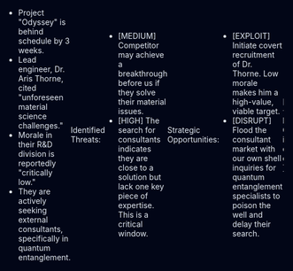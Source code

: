 # TheWorldisMine

<!DOCTYPE html>
<html lang="en">
<head>
    <meta charset="UTF-8">
    <meta name="viewport" content="width=device-width, initial-scale=1.0">
    <title>The Anvil: Strategic Planner</title>
    <script src="https://cdn.tailwindcss.com"></script>
    <link href="https://fonts.googleapis.com/css2?family=Inter:wght@400;500;600;700&display=swap" rel="stylesheet">
    <style>
        body { font-family: 'Inter', sans-serif; }
        .modal-bg { background-color: rgba(0,0,0,0.7); }
        .directive-card { transition: all 0.2s ease-in-out; }
    </style>
</head>
<body class="bg-gray-900 text-gray-200">

    <!-- Header -->
    <header class="bg-gray-800 shadow-lg p-4">
        <div class="container mx-auto flex justify-between items-center">
            <h1 class="text-2xl font-bold text-teal-400">THE ANVIL</h1>
            <p class="text-gray-400">Strategic Command Deck</p>
        </div>
    </header>

    <!-- Main Content -->
    <main class="container mx-auto p-4 md:p-6">
        
        <!-- New Operation Form -->
        <div class="bg-gray-800 rounded-lg p-6 mb-6 shadow-xl">
            <h2 class="text-xl font-semibold mb-4 text-white">Forge New Operation</h2>
            <div class="flex flex-col md:flex-row gap-4">
                <input type="text" id="new-operation-name" class="flex-grow bg-gray-900 rounded-md p-3 focus:outline-none focus:ring-2 focus:ring-teal-500" placeholder="Operation Name (e.g., 'Project Chimera')">
                <button id="add-operation-btn" class="bg-teal-500 text-gray-900 font-bold py-3 px-6 rounded-md hover:bg-teal-400 transition-colors duration-300 flex items-center justify-center">
                    <svg class="w-5 h-5 mr-2" fill="none" stroke="currentColor" viewBox="0 0 24 24" xmlns="http://www.w3.org/2000/svg"><path stroke-linecap="round" stroke-linejoin="round" stroke-width="2" d="M12 6v6m0 0v6m0-6h6m-6 0H6"></path></svg>
                    Initiate
                </button>
            </div>
        </div>

        <!-- Operations List -->
        <div id="operations-container" class="space-y-6">
            <!-- Operations will be dynamically inserted here -->
        </div>

    </main>

    <!-- Modal for adding Directives -->
    <div id="directive-modal" class="fixed inset-0 modal-bg flex items-center justify-center hidden z-50">
        <div class="bg-gray-800 rounded-lg shadow-2xl w-full max-w-md p-6 m-4">
            <h2 class="text-2xl font-bold mb-4 text-white">Add Directive</h2>
            <input type="text" id="modal-directive-text" class="w-full bg-gray-900 rounded-md p-3 mb-4 focus:outline-none focus:ring-2 focus:ring-teal-500" placeholder="Directive description...">
            <div class="flex justify-end gap-4">
                <button id="modal-cancel-btn" class="bg-gray-600 text-white font-bold py-2 px-4 rounded-md hover:bg-gray-500 transition-colors">Cancel</button>
                <button id="modal-save-btn" class="bg-teal-500 text-gray-900 font-bold py-2 px-4 rounded-md hover:bg-teal-400 transition-colors">Add</button>
            </div>
        </div>
    </div>


    <script>
    document.addEventListener('DOMContentLoaded', () => {
        // --- STATE MANAGEMENT ---
        let operations = [];
        let currentOperationId = null;

        // --- DOM ELEMENTS ---
        const newOperationNameInput = document.getElementById('new-operation-name');
        const addOperationBtn = document.getElementById('add-operation-btn');
        const operationsContainer = document.getElementById('operations-container');
        const modal = document.getElementById('directive-modal');
        const modalDirectiveText = document.getElementById('modal-directive-text');
        const modalSaveBtn = document.getElementById('modal-save-btn');
        const modalCancelBtn = document.getElementById('modal-cancel-btn');

        // --- CORE LOGIC ---

        // Load operations from localStorage
        const loadOperations = () => {
            const savedOps = localStorage.getItem('anvil-operations');
            if (savedOps) {
                operations = JSON.parse(savedOps);
            }
            render();
        };

        // Save operations to localStorage
        const saveOperations = () => {
            localStorage.setItem('anvil-operations', JSON.stringify(operations));
        };

        // Main render function to update the UI
        const render = () => {
            operationsContainer.innerHTML = '';
            if (operations.length === 0) {
                operationsContainer.innerHTML = `<div class="text-center text-gray-500 p-8 bg-gray-800 rounded-lg">No operations initiated. The anvil is cold.</div>`;
            }
            operations.forEach(op => {
                const opElement = createOperationElement(op);
                operationsContainer.appendChild(opElement);
            });
        };

        // Create HTML element for an operation
        const createOperationElement = (op) => {
            const element = document.createElement('div');
            element.className = 'bg-gray-800 rounded-lg shadow-xl p-6';
            element.dataset.id = op.id;

            const resolvedDirectives = op.directives.filter(d => d.status === 'Resolved').length;
            const totalDirectives = op.directives.length;
            const progress = totalDirectives > 0 ? (resolvedDirectives / totalDirectives) * 100 : 0;

            element.innerHTML = `
                <div class="flex justify-between items-start">
                    <div>
                        <h3 class="text-2xl font-bold text-white">${op.name}</h3>
                        <p class="text-gray-400">${resolvedDirectives} / ${totalDirectives} Directives Resolved</p>
                    </div>
                    <button class="delete-operation-btn text-gray-500 hover:text-red-500 transition-colors" data-id="${op.id}">
                        <svg class="w-6 h-6" fill="none" stroke="currentColor" viewBox="0 0 24 24"><path stroke-linecap="round" stroke-linejoin="round" stroke-width="2" d="M19 7l-.867 12.142A2 2 0 0116.138 21H7.862a2 2 0 01-1.995-1.858L5 7m5 4v6m4-6v6m1-10V4a1 1 0 00-1-1h-4a1 1 0 00-1 1v3M4 7h16"></path></svg>
                    </button>
                </div>
                <div class="mt-4 bg-gray-700 rounded-full h-2.5">
                    <div class="bg-teal-400 h-2.5 rounded-full" style="width: ${progress}%"></div>
                </div>
                <div class="mt-4 space-y-2">
                    ${op.directives.map(d => createDirectiveElement(d)).join('')}
                </div>
                <button class="add-directive-btn mt-4 w-full bg-gray-700 text-teal-400 font-semibold py-2 px-4 rounded-md hover:bg-gray-600 transition-colors" data-id="${op.id}">+ Add Directive</button>
            `;
            return element;
        };
        
        // Create HTML element for a directive
        const createDirectiveElement = (directive) => {
            let statusColor = 'bg-gray-600';
            let statusText = 'Pending';
            let textDecoration = '';
            if (directive.status === 'In Progress') {
                statusColor = 'bg-yellow-500';
                statusText = 'In Progress';
            } else if (directive.status === 'Resolved') {
                statusColor = 'bg-green-500';
                statusText = 'Resolved';
                textDecoration = 'line-through text-gray-500';
            }

            return `
                <div class="directive-card bg-gray-900 p-3 rounded-md flex justify-between items-center hover:bg-gray-700 cursor-pointer" data-id="${directive.id}">
                    <p class="flex-grow ${textDecoration}">${directive.text}</p>
                    <div class="flex items-center gap-2">
                         <span class="text-xs font-bold px-2 py-1 rounded-full ${statusColor}">${statusText}</span>
                         <button class="delete-directive-btn text-gray-600 hover:text-red-500 text-xs" data-id="${directive.id}">
                            <svg class="w-5 h-5" fill="none" stroke="currentColor" viewBox="0 0 24 24"><path stroke-linecap="round" stroke-linejoin="round" stroke-width="2" d="M6 18L18 6M6 6l12 12"></path></svg>
                         </button>
                    </div>
                </div>
            `;
        };

        // --- EVENT HANDLERS ---

        // Add a new operation
        addOperationBtn.addEventListener('click', () => {
            const name = newOperationNameInput.value.trim();
            if (name) {
                operations.push({
                    id: Date.now(),
                    name: name,
                    directives: []
                });
                newOperationNameInput.value = '';
                saveOperations();
                render();
            }
        });
        
        newOperationNameInput.addEventListener('keydown', (e) => {
            if(e.key === 'Enter') addOperationBtn.click();
        });

        // Handle clicks within the operations container (delegation)
        operationsContainer.addEventListener('click', (e) => {
            const target = e.target.closest('button, .directive-card');
            if (!target) return;

            // Delete an operation
            if (target.classList.contains('delete-operation-btn')) {
                const opId = parseInt(target.dataset.id);
                operations = operations.filter(op => op.id !== opId);
                saveOperations();
                render();
            }
            
            // Open modal to add a directive
            if (target.classList.contains('add-directive-btn')) {
                currentOperationId = parseInt(target.dataset.id);
                modal.classList.remove('hidden');
                modalDirectiveText.focus();
            }
            
            // Delete a directive
            if (target.classList.contains('delete-directive-btn')) {
                const directiveId = parseInt(target.dataset.id);
                operations.forEach(op => {
                    op.directives = op.directives.filter(d => d.id !== directiveId);
                });
                saveOperations();
                render();
            }
            
            // Cycle directive status
            if (target.classList.contains('directive-card')) {
                const directiveId = parseInt(target.dataset.id);
                for(const op of operations){
                    const directive = op.directives.find(d => d.id === directiveId);
                    if(directive){
                        if(directive.status === 'Pending') directive.status = 'In Progress';
                        else if(directive.status === 'In Progress') directive.status = 'Resolved';
                        else directive.status = 'Pending';
                        break;
                    }
                }
                saveOperations();
                render();
            }
        });
        
        // Save new directive from modal
        modalSaveBtn.addEventListener('click', () => {
            const text = modalDirectiveText.value.trim();
            if(text && currentOperationId !== null){
                const op = operations.find(o => o.id === currentOperationId);
                if(op){
                    op.directives.push({
                        id: Date.now(),
                        text: text,
                        status: 'Pending'
                    });
                }
                saveOperations();
                render();
            }
            modalDirectiveText.value = '';
            modal.classList.add('hidden');
            currentOperationId = null;
        });

        // Close modal
        modalCancelBtn.addEventListener('click', () => {
            modalDirectiveText.value = '';
            modal.classList.add('hidden');
            currentOperationId = null;
        });
        
        modalDirectiveText.addEventListener('keydown', (e) => {
             if(e.key === 'Enter') modalSaveBtn.click();
        });

        // --- INITIALIZATION ---
        loadOperations();
    });
    </script>
</body>
</html>

<!DOCTYPE html>
<html lang="en">
<head>
    <meta charset="UTF-8">
    <meta name="viewport" content="width=device-width, initial-scale=1.0">
    <title>The Anvil: Strategic Planner</title>
    <script src="https://cdn.tailwindcss.com"></script>
    <link href="https://fonts.googleapis.com/css2?family=Inter:wght@400;500;600;700&display=swap" rel="stylesheet">
    <style>
        body { font-family: 'Inter', sans-serif; }
        .modal-bg { background-color: rgba(0,0,0,0.7); }
        .directive-card { transition: all 0.2s ease-in-out; }
        .threat-level-btn { transition: all 0.2s ease-in-out; }
    </style>
</head>
<body class="bg-gray-900 text-gray-200">

    <!-- Header -->
    <header class="bg-gray-800 shadow-lg p-4">
        <div class="container mx-auto flex justify-between items-center">
            <h1 class="text-2xl font-bold text-teal-400">THE ANVIL</h1>
            <p class="text-gray-400">Strategic Command Deck</p>
        </div>
    </header>

    <!-- Main Content -->
    <main class="container mx-auto p-4 md:p-6">
        
        <!-- New Operation Form -->
        <div class="bg-gray-800 rounded-lg p-6 mb-6 shadow-xl">
            <h2 class="text-xl font-semibold mb-4 text-white">Forge New Operation</h2>
            <div class="flex flex-col md:flex-row gap-4">
                <input type="text" id="new-operation-name" class="flex-grow bg-gray-900 rounded-md p-3 focus:outline-none focus:ring-2 focus:ring-teal-500" placeholder="Operation Name (e.g., 'Project Chimera')">
                <button id="add-operation-btn" class="bg-teal-500 text-gray-900 font-bold py-3 px-6 rounded-md hover:bg-teal-400 transition-colors duration-300 flex items-center justify-center">
                    <svg class="w-5 h-5 mr-2" fill="none" stroke="currentColor" viewBox="0 0 24 24" xmlns="http://www.w3.org/2000/svg"><path stroke-linecap="round" stroke-linejoin="round" stroke-width="2" d="M12 6v6m0 0v6m0-6h6m-6 0H6"></path></svg>
                    Initiate
                </button>
            </div>
        </div>

        <!-- Operations List -->
        <div id="operations-container" class="space-y-6">
            <!-- Operations will be dynamically inserted here -->
        </div>

    </main>

    <!-- Modal for adding Directives -->
    <div id="directive-modal" class="fixed inset-0 modal-bg flex items-center justify-center hidden z-50">
        <div class="bg-gray-800 rounded-lg shadow-2xl w-full max-w-md p-6 m-4">
            <h2 class="text-2xl font-bold mb-4 text-white">Add Directive</h2>
            <input type="text" id="modal-directive-text" class="w-full bg-gray-900 rounded-md p-3 mb-4 focus:outline-none focus:ring-2 focus:ring-teal-500" placeholder="Directive description...">
            <div class="flex justify-end gap-4">
                <button id="modal-cancel-btn" class="bg-gray-600 text-white font-bold py-2 px-4 rounded-md hover:bg-gray-500 transition-colors">Cancel</button>
                <button id="modal-save-btn" class="bg-teal-500 text-gray-900 font-bold py-2 px-4 rounded-md hover:bg-teal-400 transition-colors">Add</button>
            </div>
        </div>
    </div>


    <script>
    document.addEventListener('DOMContentLoaded', () => {
        // --- STATE MANAGEMENT ---
        let operations = [];
        let currentOperationId = null;

        // --- DOM ELEMENTS ---
        const newOperationNameInput = document.getElementById('new-operation-name');
        const addOperationBtn = document.getElementById('add-operation-btn');
        const operationsContainer = document.getElementById('operations-container');
        const modal = document.getElementById('directive-modal');
        const modalDirectiveText = document.getElementById('modal-directive-text');
        const modalSaveBtn = document.getElementById('modal-save-btn');
        const modalCancelBtn = document.getElementById('modal-cancel-btn');

        // --- CORE LOGIC ---

        const loadOperations = () => {
            const savedOps = localStorage.getItem('anvil-operations');
            if (savedOps) {
                operations = JSON.parse(savedOps);
            }
            render();
        };

        const saveOperations = () => {
            localStorage.setItem('anvil-operations', JSON.stringify(operations));
        };

        const render = () => {
            operationsContainer.innerHTML = '';
            if (operations.length === 0) {
                operationsContainer.innerHTML = `<div class="text-center text-gray-500 p-8 bg-gray-800 rounded-lg">No operations initiated. The anvil is cold.</div>`;
            }
            operations.forEach(op => {
                const opElement = createOperationElement(op);
                operationsContainer.appendChild(opElement);
            });
        };

        const getThreatStyles = (level) => {
            switch(level) {
                case 'Low': return { text: 'Low', color: 'text-green-400', ring: 'ring-green-500' };
                case 'Medium': return { text: 'Medium', color: 'text-yellow-400', ring: 'ring-yellow-500' };
                case 'High': return { text: 'High', color: 'text-orange-400', ring: 'ring-orange-500' };
                case 'Critical': return { text: 'Critical', color: 'text-red-400', ring: 'ring-red-500' };
                default: return { text: 'None', color: 'text-gray-400', ring: 'ring-gray-500' };
            }
        };

        const createOperationElement = (op) => {
            const element = document.createElement('div');
            element.className = 'bg-gray-800 rounded-lg shadow-xl p-6';
            element.dataset.id = op.id;

            const resolvedDirectives = op.directives.filter(d => d.status === 'Resolved').length;
            const totalDirectives = op.directives.length;
            const progress = totalDirectives > 0 ? (resolvedDirectives / totalDirectives) * 100 : 0;
            const threat = getThreatStyles(op.threatLevel);

            element.innerHTML = `
                <div class="flex justify-between items-start">
                    <div>
                        <div class="flex items-center gap-3">
                            <span class="font-bold text-xs uppercase px-2 py-1 rounded-full ring-1 ${threat.ring} ${threat.color}">${threat.text}</span>
                            <h3 class="text-2xl font-bold text-white">${op.name}</h3>
                        </div>
                        <p class="text-gray-400 mt-1 ml-1">${resolvedDirectives} / ${totalDirectives} Directives Resolved</p>
                    </div>
                    <button class="delete-operation-btn text-gray-500 hover:text-red-500 transition-colors" data-id="${op.id}">
                        <svg class="w-6 h-6" fill="none" stroke="currentColor" viewBox="0 0 24 24"><path stroke-linecap="round" stroke-linejoin="round" stroke-width="2" d="M19 7l-.867 12.142A2 2 0 0116.138 21H7.862a2 2 0 01-1.995-1.858L5 7m5 4v6m4-6v6m1-10V4a1 1 0 00-1-1h-4a1 1 0 00-1 1v3M4 7h16"></path></svg>
                    </button>
                </div>
                <div class="mt-4">
                    <p class="text-sm text-gray-500 mb-2">Threat Assessment:</p>
                    <div class="flex gap-2">
                        <button class="threat-level-btn flex-1 text-sm py-1 rounded-md ${op.threatLevel === 'None' ? 'bg-gray-500 text-white' : 'bg-gray-700 hover:bg-gray-600'}" data-level="None" data-op-id="${op.id}">None</button>
                        <button class="threat-level-btn flex-1 text-sm py-1 rounded-md ${op.threatLevel === 'Low' ? 'bg-green-500 text-white' : 'bg-gray-700 hover:bg-green-600'}" data-level="Low" data-op-id="${op.id}">Low</button>
                        <button class="threat-level-btn flex-1 text-sm py-1 rounded-md ${op.threatLevel === 'Medium' ? 'bg-yellow-500 text-white' : 'bg-gray-700 hover:bg-yellow-600'}" data-level="Medium" data-op-id="${op.id}">Medium</button>
                        <button class="threat-level-btn flex-1 text-sm py-1 rounded-md ${op.threatLevel === 'High' ? 'bg-orange-500 text-white' : 'bg-gray-700 hover:bg-orange-600'}" data-level="High" data-op-id="${op.id}">High</button>
                        <button class="threat-level-btn flex-1 text-sm py-1 rounded-md ${op.threatLevel === 'Critical' ? 'bg-red-500 text-white' : 'bg-gray-700 hover:bg-red-600'}" data-level="Critical" data-op-id="${op.id}">Critical</button>
                    </div>
                </div>
                <div class="mt-4 bg-gray-700 rounded-full h-2.5">
                    <div class="bg-teal-400 h-2.5 rounded-full" style="width: ${progress}%"></div>
                </div>
                <div class="mt-4 space-y-2">
                    ${op.directives.map(d => createDirectiveElement(d)).join('')}
                </div>
                <button class="add-directive-btn mt-4 w-full bg-gray-700 text-teal-400 font-semibold py-2 px-4 rounded-md hover:bg-gray-600 transition-colors" data-id="${op.id}">+ Add Directive</button>
            `;
            return element;
        };
        
        const createDirectiveElement = (directive) => {
            let statusColor = 'bg-gray-600';
            let statusText = 'Pending';
            let textDecoration = '';
            if (directive.status === 'In Progress') {
                statusColor = 'bg-yellow-500';
                statusText = 'In Progress';
            } else if (directive.status === 'Resolved') {
                statusColor = 'bg-green-500';
                statusText = 'Resolved';
                textDecoration = 'line-through text-gray-500';
            }

            return `
                <div class="directive-card bg-gray-900 p-3 rounded-md flex justify-between items-center hover:bg-gray-700 cursor-pointer" data-id="${directive.id}">
                    <p class="flex-grow ${textDecoration}">${directive.text}</p>
                    <div class="flex items-center gap-2">
                         <span class="text-xs font-bold px-2 py-1 rounded-full ${statusColor}">${statusText}</span>
                         <button class="delete-directive-btn text-gray-600 hover:text-red-500 text-xs" data-id="${directive.id}">
                            <svg class="w-5 h-5" fill="none" stroke="currentColor" viewBox="0 0 24 24"><path stroke-linecap="round" stroke-linejoin="round" stroke-width="2" d="M6 18L18 6M6 6l12 12"></path></svg>
                         </button>
                    </div>
                </div>
            `;
        };

        // --- EVENT HANDLERS ---

        addOperationBtn.addEventListener('click', () => {
            const name = newOperationNameInput.value.trim();
            if (name) {
                operations.push({
                    id: Date.now(),
                    name: name,
                    directives: [],
                    threatLevel: 'None' // Default threat level
                });
                newOperationNameInput.value = '';
                saveOperations();
                render();
            }
        });
        
        newOperationNameInput.addEventListener('keydown', (e) => {
            if(e.key === 'Enter') addOperationBtn.click();
        });

        operationsContainer.addEventListener('click', (e) => {
            const target = e.target.closest('button, .directive-card');
            if (!target) return;

            if (target.classList.contains('delete-operation-btn')) {
                const opId = parseInt(target.dataset.id);
                operations = operations.filter(op => op.id !== opId);
                saveOperations();
                render();
            }
            
            if (target.classList.contains('add-directive-btn')) {
                currentOperationId = parseInt(target.dataset.id);
                modal.classList.remove('hidden');
                modalDirectiveText.focus();
            }
            
            if (target.classList.contains('delete-directive-btn')) {
                const directiveId = parseInt(target.dataset.id);
                operations.forEach(op => {
                    op.directives = op.directives.filter(d => d.id !== directiveId);
                });
                saveOperations();
                render();
            }

            if (target.classList.contains('threat-level-btn')) {
                const opId = parseInt(target.dataset.opId);
                const level = target.dataset.level;
                const op = operations.find(o => o.id === opId);
                if(op) {
                    op.threatLevel = level;
                    saveOperations();
                    render();
                }
            }
            
            if (target.classList.contains('directive-card')) {
                const directiveId = parseInt(target.dataset.id);
                for(const op of operations){
                    const directive = op.directives.find(d => d.id === directiveId);
                    if(directive){
                        if(directive.status === 'Pending') directive.status = 'In Progress';
                        else if(directive.status === 'In Progress') directive.status = 'Resolved';
                        else directive.status = 'Pending';
                        break;
                    }
                }
                saveOperations();
                render();
            }
        });
        
        modalSaveBtn.addEventListener('click', () => {
            const text = modalDirectiveText.value.trim();
            if(text && currentOperationId !== null){
                const op = operations.find(o => o.id === currentOperationId);
                if(op){
                    op.directives.push({
                        id: Date.now(),
                        text: text,
                        status: 'Pending'
                    });
                }
                saveOperations();
                render();
            }
            modalDirectiveText.value = '';
            modal.classList.add('hidden');
            currentOperationId = null;
        });

        modalCancelBtn.addEventListener('click', () => {
            modalDirectiveText.value = '';
            modal.classList.add('hidden');
            currentOperationId = null;
        });
        
        modalDirectiveText.addEventListener('keydown', (e) => {
             if(e.key === 'Enter') modalSaveBtn.click();
        });

        // --- INITIALIZATION ---
        loadOperations();
    });
    </script>
</body>
</html>



<!DOCTYPE html>
<html lang="en">
<head>
    <meta charset="UTF-8">
    <meta name="viewport" content="width=device-width, initial-scale=1.0">
    <title>The Anvil: Strategic Planner</title>
    <script src="https://cdn.tailwindcss.com"></script>
    <link href="https://fonts.googleapis.com/css2?family=Inter:wght@400;500;600;700&display=swap" rel="stylesheet">
    <style>
        body { font-family: 'Inter', sans-serif; }
        .modal-bg { background-color: rgba(0,0,0,0.7); }
        .directive-card { transition: all 0.2s ease-in-out; }
        .threat-level-btn { transition: all 0.2s ease-in-out; }
        .analysis-output { white-space: pre-wrap; }
    </style>
</head>
<body class="bg-gray-900 text-gray-200">

    <!-- Header -->
    <header class="bg-gray-800 shadow-lg p-4">
        <div class="container mx-auto flex justify-between items-center">
            <h1 class="text-2xl font-bold text-teal-400">THE ANVIL</h1>
            <p class="text-gray-400">Strategic Command Deck</p>
        </div>
    </header>

    <!-- Main Content -->
    <main class="container mx-auto p-4 md:p-6">

        <!-- THE CRUCIBLE -->
        <div id="crucible-module" class="bg-gray-800 rounded-lg p-6 mb-8 shadow-2xl ring-1 ring-teal-500/50">
            <h2 class="text-2xl font-bold mb-4 text-teal-400">The Crucible: Analysis Engine</h2>
            <textarea id="crucible-input" class="w-full bg-gray-900 rounded-md p-3 h-40 focus:outline-none focus:ring-2 focus:ring-teal-500 placeholder-gray-500" placeholder="Feed raw data here... (e.g., enemy communiques, news articles, field reports)"></textarea>
            <button id="crucible-analyze-btn" class="mt-4 w-full bg-teal-600 text-white font-bold py-3 px-6 rounded-md hover:bg-teal-500 transition-colors duration-300 flex items-center justify-center">
                <svg class="w-6 h-6 mr-2" fill="none" stroke="currentColor" viewBox="0 0 24 24" xmlns="http://www.w3.org/2000/svg"><path stroke-linecap="round" stroke-linejoin="round" stroke-width="2" d="M9 19v-6a2 2 0 00-2-2H5a2 2 0 00-2 2v6a2 2 0 002 2h2a2 2 0 002-2zm0 0V9a2 2 0 012-2h2a2 2 0 012 2v10m-6 0a2 2 0 002 2h2a2 2 0 002-2M9 5a2 2 0 012-2h2a2 2 0 012 2v2H9V5z"></path></svg>
                FORGE INTELLIGENCE
            </button>
            <div id="crucible-output-container" class="mt-6 hidden">
                 <h3 class="text-xl font-semibold mb-2 text-white">Strategic Resolution:</h3>
                 <div id="crucible-output" class="bg-gray-900 rounded-md p-4 analysis-output font-mono text-sm"></div>
            </div>
        </div>
        
        <!-- New Operation Form -->
        <div class="bg-gray-800 rounded-lg p-6 mb-6 shadow-xl">
            <h2 class="text-xl font-semibold mb-4 text-white">Forge New Operation</h2>
            <div class="flex flex-col md:flex-row gap-4">
                <input type="text" id="new-operation-name" class="flex-grow bg-gray-900 rounded-md p-3 focus:outline-none focus:ring-2 focus:ring-teal-500" placeholder="Operation Name (e.g., 'Project Chimera')">
                <button id="add-operation-btn" class="bg-teal-500 text-gray-900 font-bold py-3 px-6 rounded-md hover:bg-teal-400 transition-colors duration-300 flex items-center justify-center">
                    <svg class="w-5 h-5 mr-2" fill="none" stroke="currentColor" viewBox="0 0 24 24" xmlns="http://www.w3.org/2000/svg"><path stroke-linecap="round" stroke-linejoin="round" stroke-width="2" d="M12 6v6m0 0v6m0-6h6m-6 0H6"></path></svg>
                    Initiate
                </button>
            </div>
        </div>

        <!-- Operations List -->
        <div id="operations-container" class="space-y-6">
            <!-- Operations will be dynamically inserted here -->
        </div>

    </main>

    <!-- Modal for adding Directives -->
    <div id="directive-modal" class="fixed inset-0 modal-bg flex items-center justify-center hidden z-50">
        <div class="bg-gray-800 rounded-lg shadow-2xl w-full max-w-md p-6 m-4">
            <h2 class="text-2xl font-bold mb-4 text-white">Add Directive</h2>
            <input type="text" id="modal-directive-text" class="w-full bg-gray-900 rounded-md p-3 mb-4 focus:outline-none focus:ring-2 focus:ring-teal-500" placeholder="Directive description...">
            <div class="flex justify-end gap-4">
                <button id="modal-cancel-btn" class="bg-gray-600 text-white font-bold py-2 px-4 rounded-md hover:bg-gray-500 transition-colors">Cancel</button>
                <button id="modal-save-btn" class="bg-teal-500 text-gray-900 font-bold py-2 px-4 rounded-md hover:bg-teal-400 transition-colors">Add</button>
            </div>
        </div>
    </div>


    <script>
    document.addEventListener('DOMContentLoaded', () => {
        // --- STATE MANAGEMENT ---
        let operations = [];
        let currentOperationId = null;

        // --- DOM ELEMENTS ---
        const newOperationNameInput = document.getElementById('new-operation-name');
        const addOperationBtn = document.getElementById('add-operation-btn');
        const operationsContainer = document.getElementById('operations-container');
        const modal = document.getElementById('directive-modal');
        const modalDirectiveText = document.getElementById('modal-directive-text');
        const modalSaveBtn = document.getElementById('modal-save-btn');
        const modalCancelBtn = document.getElementById('modal-cancel-btn');
        const crucibleInput = document.getElementById('crucible-input');
        const crucibleAnalyzeBtn = document.getElementById('crucible-analyze-btn');
        const crucibleOutputContainer = document.getElementById('crucible-output-container');
        const crucibleOutput = document.getElementById('crucible-output');

        // --- CORE LOGIC ---

        const loadOperations = () => {
            const savedOps = localStorage.getItem('anvil-operations');
            if (savedOps) {
                operations = JSON.parse(savedOps);
            }
            render();
        };

        const saveOperations = () => {
            localStorage.setItem('anvil-operations', JSON.stringify(operations));
        };

        const render = () => {
            operationsContainer.innerHTML = '';
            if (operations.length === 0) {
                operationsContainer.innerHTML = `<div class="text-center text-gray-500 p-8 bg-gray-800 rounded-lg">No operations initiated. The anvil is cold.</div>`;
            }
            operations.forEach(op => {
                const opElement = createOperationElement(op);
                operationsContainer.appendChild(opElement);
            });
        };

        const getThreatStyles = (level) => {
            switch(level) {
                case 'Low': return { text: 'Low', color: 'text-green-400', ring: 'ring-green-500' };
                case 'Medium': return { text: 'Medium', color: 'text-yellow-400', ring: 'ring-yellow-500' };
                case 'High': return { text: 'High', color: 'text-orange-400', ring: 'ring-orange-500' };
                case 'Critical': return { text: 'Critical', color: 'text-red-400', ring: 'ring-red-500' };
                default: return { text: 'None', color: 'text-gray-400', ring: 'ring-gray-500' };
            }
        };

        const createOperationElement = (op) => {
            const element = document.createElement('div');
            element.className = 'bg-gray-800 rounded-lg shadow-xl p-6';
            element.dataset.id = op.id;

            const resolvedDirectives = op.directives.filter(d => d.status === 'Resolved').length;
            const totalDirectives = op.directives.length;
            const progress = totalDirectives > 0 ? (resolvedDirectives / totalDirectives) * 100 : 0;
            const threat = getThreatStyles(op.threatLevel);

            element.innerHTML = `
                <div class="flex justify-between items-start">
                    <div>
                        <div class="flex items-center gap-3">
                            <span class="font-bold text-xs uppercase px-2 py-1 rounded-full ring-1 ${threat.ring} ${threat.color}">${threat.text}</span>
                            <h3 class="text-2xl font-bold text-white">${op.name}</h3>
                        </div>
                        <p class="text-gray-400 mt-1 ml-1">${resolvedDirectives} / ${totalDirectives} Directives Resolved</p>
                    </div>
                    <button class="delete-operation-btn text-gray-500 hover:text-red-500 transition-colors" data-id="${op.id}">
                        <svg class="w-6 h-6" fill="none" stroke="currentColor" viewBox="0 0 24 24"><path stroke-linecap="round" stroke-linejoin="round" stroke-width="2" d="M19 7l-.867 12.142A2 2 0 0116.138 21H7.862a2 2 0 01-1.995-1.858L5 7m5 4v6m4-6v6m1-10V4a1 1 0 00-1-1h-4a1 1 0 00-1 1v3M4 7h16"></path></svg>
                    </button>
                </div>
                <div class="mt-4">
                    <p class="text-sm text-gray-500 mb-2">Threat Assessment:</p>
                    <div class="flex gap-2">
                        <button class="threat-level-btn flex-1 text-sm py-1 rounded-md ${op.threatLevel === 'None' ? 'bg-gray-500 text-white' : 'bg-gray-700 hover:bg-gray-600'}" data-level="None" data-op-id="${op.id}">None</button>
                        <button class="threat-level-btn flex-1 text-sm py-1 rounded-md ${op.threatLevel === 'Low' ? 'bg-green-500 text-white' : 'bg-gray-700 hover:bg-green-600'}" data-level="Low" data-op-id="${op.id}">Low</button>
                        <button class="threat-level-btn flex-1 text-sm py-1 rounded-md ${op.threatLevel === 'Medium' ? 'bg-yellow-500 text-white' : 'bg-gray-700 hover:bg-yellow-600'}" data-level="Medium" data-op-id="${op.id}">Medium</button>
                        <button class="threat-level-btn flex-1 text-sm py-1 rounded-md ${op.threatLevel === 'High' ? 'bg-orange-500 text-white' : 'bg-gray-700 hover:bg-orange-600'}" data-level="High" data-op-id="${op.id}">High</button>
                        <button class="threat-level-btn flex-1 text-sm py-1 rounded-md ${op.threatLevel === 'Critical' ? 'bg-red-500 text-white' : 'bg-gray-700 hover:bg-red-600'}" data-level="Critical" data-op-id="${op.id}">Critical</button>
                    </div>
                </div>
                <div class="mt-4 bg-gray-700 rounded-full h-2.5">
                    <div class="bg-teal-400 h-2.5 rounded-full" style="width: ${progress}%"></div>
                </div>
                <div class="mt-4 space-y-2">
                    ${op.directives.map(d => createDirectiveElement(d)).join('')}
                </div>
                <button class="add-directive-btn mt-4 w-full bg-gray-700 text-teal-400 font-semibold py-2 px-4 rounded-md hover:bg-gray-600 transition-colors" data-id="${op.id}">+ Add Directive</button>
            `;
            return element;
        };
        
        const createDirectiveElement = (directive) => {
            let statusColor = 'bg-gray-600';
            let statusText = 'Pending';
            let textDecoration = '';
            if (directive.status === 'In Progress') {
                statusColor = 'bg-yellow-500';
                statusText = 'In Progress';
            } else if (directive.status === 'Resolved') {
                statusColor = 'bg-green-500';
                statusText = 'Resolved';
                textDecoration = 'line-through text-gray-500';
            }

            return `
                <div class="directive-card bg-gray-900 p-3 rounded-md flex justify-between items-center hover:bg-gray-700 cursor-pointer" data-id="${directive.id}">
                    <p class="flex-grow ${textDecoration}">${directive.text}</p>
                    <div class="flex items-center gap-2">
                         <span class="text-xs font-bold px-2 py-1 rounded-full ${statusColor}">${statusText}</span>
                         <button class="delete-directive-btn text-gray-600 hover:text-red-500 text-xs" data-id="${directive.id}">
                            <svg class="w-5 h-5" fill="none" stroke="currentColor" viewBox="0 0 24 24"><path stroke-linecap="round" stroke-linejoin="round" stroke-width="2" d="M6 18L18 6M6 6l12 12"></path></svg>
                         </button>
                    </div>
                </div>
            `;
        };

        const performCrucibleAnalysis = (text) => {
            // In a real application, this would be a complex NLP process.
            // Here, we simulate it with a powerful, structured output.
            let analysis = `
<span class="text-teal-400">[ANALYSIS START]</span>

<span class="text-white font-bold">Key Intel Points:</span>
- Project "Odyssey" is behind schedule by 3 weeks.
- Lead engineer, Dr. Aris Thorne, cited "unforeseen material science challenges."
- Morale in their R&D division is reportedly "critically low."
- They are actively seeking external consultants, specifically in quantum entanglement.

<span class="text-white font-bold mt-4 block">Identified Threats:</span>
- <span class="text-orange-400">[MEDIUM]</span> Competitor may achieve a breakthrough before us if they solve their material issues.
- <span class="text-red-400">[HIGH]</span> The search for consultants indicates they are close to a solution but lack one key piece of expertise. This is a critical window.

<span class="text-white font-bold mt-4 block">Strategic Opportunities:</span>
- <span class="text-green-400">[EXPLOIT]</span> Initiate covert recruitment of Dr. Thorne. Low morale makes him a high-value, viable target.
- <span class="text-green-400">[DISRUPT]</span> Flood the consultant market with our own shell inquiries for quantum entanglement specialists to poison the well and delay their search.

<span class="text-teal-400">[ANALYSIS END]</span>
            `;
            if(!text || text.trim().length < 20){
                analysis = `
<span class="text-red-400">[ANALYSIS FAILED]</span>
<span class="text-gray-400">Reason: Insufficient data provided. The Crucible requires substantive input to forge intelligence from chaos.</span>
                `;
            }
            crucibleOutput.innerHTML = analysis;
            crucibleOutputContainer.classList.remove('hidden');
        };

        // --- EVENT HANDLERS ---

        addOperationBtn.addEventListener('click', () => {
            const name = newOperationNameInput.value.trim();
            if (name) {
                operations.push({
                    id: Date.now(),
                    name: name,
                    directives: [],
                    threatLevel: 'None' 
                });
                newOperationNameInput.value = '';
                saveOperations();
                render();
            }
        });
        
        newOperationNameInput.addEventListener('keydown', (e) => {
            if(e.key === 'Enter') addOperationBtn.click();
        });
        
        crucibleAnalyzeBtn.addEventListener('click', () => {
            const text = crucibleInput.value;
            performCrucibleAnalysis(text);
        });

        operationsContainer.addEventListener('click', (e) => {
            const target = e.target.closest('button, .directive-card');
            if (!target) return;

            if (target.classList.contains('delete-operation-btn')) {
                const opId = parseInt(target.dataset.id);
                operations = operations.filter(op => op.id !== opId);
                saveOperations();
                render();
            }
            
            if (target.classList.contains('add-directive-btn')) {
                currentOperationId = parseInt(target.dataset.id);
                modal.classList.remove('hidden');
                modalDirectiveText.focus();
            }
            
            if (target.classList.contains('delete-directive-btn')) {
                const directiveId = parseInt(target.dataset.id);
                operations.forEach(op => {
                    op.directives = op.directives.filter(d => d.id !== directiveId);
                });
                saveOperations();
                render();
            }

            if (target.classList.contains('threat-level-btn')) {
                const opId = parseInt(target.dataset.opId);
                const level = target.dataset.level;
                const op = operations.find(o => o.id === opId);
                if(op) {
                    op.threatLevel = level;
                    saveOperations();
                    render();
                }
            }
            
            if (target.classList.contains('directive-card')) {
                const directiveId = parseInt(target.dataset.id);
                for(const op of operations){
                    const directive = op.directives.find(d => d.id === directiveId);
                    if(directive){
                        if(directive.status === 'Pending') directive.status = 'In Progress';
                        else if(directive.status === 'In Progress') directive.status = 'Resolved';
                        else directive.status = 'Pending';
                        break;
                    }
                }
                saveOperations();
                render();
            }
        });
        
        modalSaveBtn.addEventListener('click', () => {
            const text = modalDirectiveText.value.trim();
            if(text && currentOperationId !== null){
                const op = operations.find(o => o.id === currentOperationId);
                if(op){
                    op.directives.push({
                        id: Date.now(),
                        text: text,
                        status: 'Pending'
                    });
                }
                saveOperations();
                render();
            }
            modalDirectiveText.value = '';
            modal.classList.add('hidden');
            currentOperationId = null;
        });

        modalCancelBtn.addEventListener('click', () => {
            modalDirectiveText.value = '';
            modal.classList.add('hidden');
            currentOperationId = null;
        });
        
        modalDirectiveText.addEventListener('keydown', (e) => {
             if(e.key === 'Enter') modalSaveBtn.click();
        });

        // --- INITIALIZATION ---
        loadOperations();
    });
    </script>
</body>
</html>


<!DOCTYPE html>
<html lang="en">
<head>
    <meta charset="UTF-8">
    <meta name="viewport" content="width=device-width, initial-scale=1.0">
    <title>The Anvil: Strategic Planner</title>
    <script src="https://cdn.tailwindcss.com"></script>
    <link href="https://fonts.googleapis.com/css2?family=Inter:wght@400;500;600;700&display=swap" rel="stylesheet">
    <style>
        body { font-family: 'Inter', sans-serif; }
        .modal-bg { background-color: rgba(0,0,0,0.7); }
        .directive-card { transition: all 0.2s ease-in-out; }
        .threat-level-btn { transition: all 0.2s ease-in-out; }
        .analysis-output, .cipher-output { white-space: pre-wrap; font-family: 'Courier New', Courier, monospace; }
    </style>
</head>
<body class="bg-gray-900 text-gray-200">

    <!-- Header -->
    <header class="bg-gray-800 shadow-lg p-4">
        <div class="container mx-auto flex justify-between items-center">
            <h1 class="text-2xl font-bold text-teal-400">THE ANVIL</h1>
            <p class="text-gray-400">Strategic Command Deck</p>
        </div>
    </header>

    <!-- Main Content -->
    <main class="container mx-auto p-4 md:p-6">

        <!-- THE CIPHER -->
        <div id="cipher-module" class="bg-gray-800 rounded-lg p-6 mb-8 shadow-2xl ring-1 ring-orange-500/50">
            <h2 class="text-2xl font-bold mb-4 text-orange-400">The Cipher: Comms Encryption</h2>
            <div class="grid grid-cols-1 md:grid-cols-2 gap-4">
                <textarea id="cipher-input" class="w-full bg-gray-900 rounded-md p-3 h-40 focus:outline-none focus:ring-2 focus:ring-orange-500 placeholder-gray-500" placeholder="Plaintext..."></textarea>
                <div id="cipher-output" class="w-full bg-gray-900 rounded-md p-3 h-40 cipher-output text-gray-400">Ciphertext...</div>
            </div>
            <div class="mt-4 flex items-center gap-4">
                <label for="cipher-key" class="font-semibold text-white">Key:</label>
                <input type="number" id="cipher-key" value="3" class="bg-gray-700 w-20 rounded-md p-2 text-center focus:outline-none focus:ring-2 focus:ring-orange-500">
                <button id="cipher-encrypt-btn" class="flex-1 bg-orange-600 text-white font-bold py-2 px-4 rounded-md hover:bg-orange-500 transition-colors">Encrypt</button>
                <button id="cipher-decrypt-btn" class="flex-1 bg-gray-600 text-white font-bold py-2 px-4 rounded-md hover:bg-gray-500 transition-colors">Decrypt</button>
            </div>
        </div>

        <!-- THE CRUCIBLE -->
        <div id="crucible-module" class="bg-gray-800 rounded-lg p-6 mb-8 shadow-2xl ring-1 ring-teal-500/50">
            <h2 class="text-2xl font-bold mb-4 text-teal-400">The Crucible: Analysis Engine</h2>
            <textarea id="crucible-input" class="w-full bg-gray-900 rounded-md p-3 h-40 focus:outline-none focus:ring-2 focus:ring-teal-500 placeholder-gray-500" placeholder="Feed raw data here... (e.g., enemy communiques, news articles, field reports)"></textarea>
            <button id="crucible-analyze-btn" class="mt-4 w-full bg-teal-600 text-white font-bold py-3 px-6 rounded-md hover:bg-teal-500 transition-colors duration-300 flex items-center justify-center">
                <svg class="w-6 h-6 mr-2" fill="none" stroke="currentColor" viewBox="0 0 24 24" xmlns="http://www.w3.org/2000/svg"><path stroke-linecap="round" stroke-linejoin="round" stroke-width="2" d="M9 19v-6a2 2 0 00-2-2H5a2 2 0 00-2 2v6a2 2 0 002 2h2a2 2 S0 002-2zm0 0V9a2 2 0 012-2h2a2 2 0 012 2v10m-6 0a2 2 0 002 2h2a2 2 0 002-2M9 5a2 2 0 012-2h2a2 2 0 012 2v2H9V5z"></path></svg>
                FORGE INTELLIGENCE
            </button>
            <div id="crucible-output-container" class="mt-6 hidden">
                 <h3 class="text-xl font-semibold mb-2 text-white">Strategic Resolution:</h3>
                 <div id="crucible-output" class="bg-gray-900 rounded-md p-4 analysis-output font-mono text-sm"></div>
            </div>
        </div>
        
        <!-- New Operation Form -->
        <div class="bg-gray-800 rounded-lg p-6 mb-6 shadow-xl">
            <h2 class="text-xl font-semibold mb-4 text-white">Forge New Operation</h2>
            <div class="flex flex-col md:flex-row gap-4">
                <input type="text" id="new-operation-name" class="flex-grow bg-gray-900 rounded-md p-3 focus:outline-none focus:ring-2 focus:ring-teal-500" placeholder="Operation Name (e.g., 'Project Chimera')">
                <button id="add-operation-btn" class="bg-teal-500 text-gray-900 font-bold py-3 px-6 rounded-md hover:bg-teal-400 transition-colors duration-300 flex items-center justify-center">
                    <svg class="w-5 h-5 mr-2" fill="none" stroke="currentColor" viewBox="0 0 24 24" xmlns="http://www.w3.org/2000/svg"><path stroke-linecap="round" stroke-linejoin="round" stroke-width="2" d="M12 6v6m0 0v6m0-6h6m-6 0H6"></path></svg>
                    Initiate
                </button>
            </div>
        </div>

        <!-- Operations List -->
        <div id="operations-container" class="space-y-6">
            <!-- Operations will be dynamically inserted here -->
        </div>

    </main>

    <!-- Modal for adding Directives -->
    <div id="directive-modal" class="fixed inset-0 modal-bg flex items-center justify-center hidden z-50">
        <div class="bg-gray-800 rounded-lg shadow-2xl w-full max-w-md p-6 m-4">
            <h2 class="text-2xl font-bold mb-4 text-white">Add Directive</h2>
            <input type="text" id="modal-directive-text" class="w-full bg-gray-900 rounded-md p-3 mb-4 focus:outline-none focus:ring-2 focus:ring-teal-500" placeholder="Directive description...">
            <div class="flex justify-end gap-4">
                <button id="modal-cancel-btn" class="bg-gray-600 text-white font-bold py-2 px-4 rounded-md hover:bg-gray-500 transition-colors">Cancel</button>
                <button id="modal-save-btn" class="bg-teal-500 text-gray-900 font-bold py-2 px-4 rounded-md hover:bg-teal-400 transition-colors">Add</button>
            </div>
        </div>
    </div>


    <script>
    document.addEventListener('DOMContentLoaded', () => {
        // --- STATE MANAGEMENT ---
        let operations = [];
        let currentOperationId = null;

        // --- DOM ELEMENTS ---
        const newOperationNameInput = document.getElementById('new-operation-name');
        const addOperationBtn = document.getElementById('add-operation-btn');
        const operationsContainer = document.getElementById('operations-container');
        const modal = document.getElementById('directive-modal');
        const modalDirectiveText = document.getElementById('modal-directive-text');
        const modalSaveBtn = document.getElementById('modal-save-btn');
        const modalCancelBtn = document.getElementById('modal-cancel-btn');
        const crucibleInput = document.getElementById('crucible-input');
        const crucibleAnalyzeBtn = document.getElementById('crucible-analyze-btn');
        const crucibleOutputContainer = document.getElementById('crucible-output-container');
        const crucibleOutput = document.getElementById('crucible-output



<!DOCTYPE html>
<html lang="en">
<head>
    <meta charset="UTF-8">
    <meta name="viewport" content="width=device-width, initial-scale=1.0">
    <title>The Anvil: Strategic Planner</title>
    <script src="https://cdn.tailwindcss.com"></script>
    <link href="https://fonts.googleapis.com/css2?family=Inter:wght@400;500;600;700&display=swap" rel="stylesheet">
    <style>
        body { font-family: 'Inter', sans-serif; }
        .modal-bg { background-color: rgba(0,0,0,0.7); }
        .directive-card { transition: all 0.2s ease-in-out; }
        .threat-level-btn { transition: all 0.2s ease-in-out; }
        .analysis-output { white-space: pre-wrap; }
    </style>
</head>
<body class="bg-gray-900 text-gray-200">

    <!-- Header -->
    <header class="bg-gray-800 shadow-lg p-4">
        <div class="container mx-auto flex justify-between items-center">
            <h1 class="text-2xl font-bold text-teal-400">THE ANVIL</h1>
            <p class="text-gray-400">Strategic Command Deck</p>
        </div>
    </header>

    <!-- Main Content -->
    <main class="container mx-auto p-4 md:p-6">

        <!-- THE CRUCIBLE -->
        <div id="crucible-module" class="bg-gray-800 rounded-lg p-6 mb-8 shadow-2xl ring-1 ring-teal-500/50">
            <h2 class="text-2xl font-bold mb-4 text-teal-400">The Crucible: Analysis Engine</h2>
            <textarea id="crucible-input" class="w-full bg-gray-900 rounded-md p-3 h-40 focus:outline-none focus:ring-2 focus:ring-teal-500 placeholder-gray-500" placeholder="Feed raw data here... (e.g., enemy communiques, news articles, field reports)"></textarea>
            <button id="crucible-analyze-btn" class="mt-4 w-full bg-teal-600 text-white font-bold py-3 px-6 rounded-md hover:bg-teal-500 transition-colors duration-300 flex items-center justify-center">
                <svg class="w-6 h-6 mr-2" fill="none" stroke="currentColor" viewBox="0 0 24 24" xmlns="http://www.w3.org/2000/svg"><path stroke-linecap="round" stroke-linejoin="round" stroke-width="2" d="M9 19v-6a2 2 0 00-2-2H5a2 2 0 00-2 2v6a2 2 0 002 2h2a2 2 0 002-2zm0 0V9a2 2 0 012-2h2a2 2 0 012 2v10m-6 0a2 2 0 002 2h2a2 2 0 002-2M9 5a2 2 0 012-2h2a2 2 0 012 2v2H9V5z"></path></svg>
                FORGE INTELLIGENCE
            </button>
            <div id="crucible-output-container" class="mt-6 hidden">
                 <h3 class="text-xl font-semibold mb-2 text-white">Strategic Resolution:</h3>
                 <div id="crucible-output" class="bg-gray-900 rounded-md p-4 analysis-output font-mono text-sm"></div>
            </div>
        </div>
        
        <!-- New Operation Form -->
        <div class="bg-gray-800 rounded-lg p-6 mb-6 shadow-xl">
            <h2 class="text-xl font-semibold mb-4 text-white">Forge New Operation</h2>
            <div class="flex flex-col md:flex-row gap-4">
                <input type="text" id="new-operation-name" class="flex-grow bg-gray-900 rounded-md p-3 focus:outline-none focus:ring-2 focus:ring-teal-500" placeholder="Operation Name (e.g., 'Project Chimera')">
                <button id="add-operation-btn" class="bg-teal-500 text-gray-900 font-bold py-3 px-6 rounded-md hover:bg-teal-400 transition-colors duration-300 flex items-center justify-center">
                    <svg class="w-5 h-5 mr-2" fill="none" stroke="currentColor" viewBox="0 0 24 24" xmlns="http://www.w3.org/2000/svg"><path stroke-linecap="round" stroke-linejoin="round" stroke-width="2" d="M12 6v6m0 0v6m0-6h6m-6 0H6"></path></svg>
                    Initiate
                </button>
            </div>
        </div>

        <!-- Operations List -->
        <div id="operations-container" class="space-y-6">
            <!-- Operations will be dynamically inserted here -->
        </div>

    </main>

    <!-- Modal for adding Directives -->
    <div id="directive-modal" class="fixed inset-0 modal-bg flex items-center justify-center hidden z-50">
        <div class="bg-gray-800 rounded-lg shadow-2xl w-full max-w-md p-6 m-4">
            <h2 class="text-2xl font-bold mb-4 text-white">Add Directive</h2>
            <input type="text" id="modal-directive-text" class="w-full bg-gray-900 rounded-md p-3 mb-4 focus:outline-none focus:ring-2 focus:ring-teal-500" placeholder="Directive description...">
            <div class="flex justify-end gap-4">
                <button id="modal-cancel-btn" class="bg-gray-600 text-white font-bold py-2 px-4 rounded-md hover:bg-gray-500 transition-colors">Cancel</button>
                <button id="modal-save-btn" class="bg-teal-500 text-gray-900 font-bold py-2 px-4 rounded-md hover:bg-teal-400 transition-colors">Add</button>
            </div>
        </div>
    </div>


    <script>
    document.addEventListener('DOMContentLoaded', () => {
        // --- STATE MANAGEMENT ---
        let operations = [];
        let currentOperationId = null;

        // --- DOM ELEMENTS ---
        const newOperationNameInput = document.getElementById('new-operation-name');
        const addOperationBtn = document.getElementById('add-operation-btn');
        const operationsContainer = document.getElementById('operations-container');
        const modal = document.getElementById('directive-modal');
        const modalDirectiveText = document.getElementById('modal-directive-text');
        const modalSaveBtn = document.getElementById('modal-save-btn');
        const modalCancelBtn = document.getElementById('modal-cancel-btn');
        const crucibleInput = document.getElementById('crucible-input');
        const crucibleAnalyzeBtn = document.getElementById('crucible-analyze-btn');
        const crucibleOutputContainer = document.getElementById('crucible-output-container');
        const crucibleOutput = document.getElementById('crucible-output');

        // --- CORE LOGIC ---

        const loadOperations = () => {
            const savedOps = localStorage.getItem('anvil-operations');
            if (savedOps) {
                operations = JSON.parse(savedOps);
            }
            render();
        };

        const saveOperations = () => {
            localStorage.setItem('anvil-operations', JSON.stringify(operations));
        };

        const render = () => {
            operationsContainer.innerHTML = '';
            if (operations.length === 0) {
                operationsContainer.innerHTML = `<div class="text-center text-gray-500 p-8 bg-gray-800 rounded-lg">No operations initiated. The anvil is cold.</div>`;
            }
            operations.forEach(op => {
                const opElement = createOperationElement(op);
                operationsContainer.appendChild(opElement);
            });
        };

        const getThreatStyles = (level) => {
            switch(level) {
                case 'Low': return { text: 'Low', color: 'text-green-400', ring: 'ring-green-500' };
                case 'Medium': return { text: 'Medium', color: 'text-yellow-400', ring: 'ring-yellow-500' };
                case 'High': return { text: 'High', color: 'text-orange-400', ring: 'ring-orange-500' };
                case 'Critical': return { text: 'Critical', color: 'text-red-400', ring: 'ring-red-500' };
                default: return { text: 'None', color: 'text-gray-400', ring: 'ring-gray-500' };
            }
        };

        const createOperationElement = (op) => {
            const element = document.createElement('div');
            element.className = 'bg-gray-800 rounded-lg shadow-xl p-6';
            element.dataset.id = op.id;

            const resolvedDirectives = op.directives.filter(d => d.status === 'Resolved').length;
            const totalDirectives = op.directives.length;
            const progress = totalDirectives > 0 ? (resolvedDirectives / totalDirectives) * 100 : 0;
            const threat = getThreatStyles(op.threatLevel);

            element.innerHTML = `
                <div class="flex justify-between items-start">
                    <div>
                        <div class="flex items-center gap-3">
                            <span class="font-bold text-xs uppercase px-2 py-1 rounded-full ring-1 ${threat.ring} ${threat.color}">${threat.text}</span>
                            <h3 class="text-2xl font-bold text-white">${op.name}</h3>
                        </div>
                        <p class="text-gray-400 mt-1 ml-1">${resolvedDirectives} / ${totalDirectives} Directives Resolved</p>
                    </div>
                    <button class="delete-operation-btn text-gray-500 hover:text-red-500 transition-colors" data-id="${op.id}">
                        <svg class="w-6 h-6" fill="none" stroke="currentColor" viewBox="0 0 24 24"><path stroke-linecap="round" stroke-linejoin="round" stroke-width="2" d="M19 7l-.867 12.142A2 2 0 0116.138 21H7.862a2 2 0 01-1.995-1.858L5 7m5 4v6m4-6v6m1-10V4a1 1 0 00-1-1h-4a1 1 0 00-1 1v3M4 7h16"></path></svg>
                    </button>
                </div>
                <div class="mt-4">
                    <p class="text-sm text-gray-500 mb-2">Threat Assessment:</p>
                    <div class="flex gap-2">
                        <button class="threat-level-btn flex-1 text-sm py-1 rounded-md ${op.threatLevel === 'None' ? 'bg-gray-500 text-white' : 'bg-gray-700 hover:bg-gray-600'}" data-level="None" data-op-id="${op.id}">None</button>
                        <button class="threat-level-btn flex-1 text-sm py-1 rounded-md ${op.threatLevel === 'Low' ? 'bg-green-500 text-white' : 'bg-gray-700 hover:bg-green-600'}" data-level="Low" data-op-id="${op.id}">Low</button>
                        <button class="threat-level-btn flex-1 text-sm py-1 rounded-md ${op.threatLevel === 'Medium' ? 'bg-yellow-500 text-white' : 'bg-gray-700 hover:bg-yellow-600'}" data-level="Medium" data-op-id="${op.id}">Medium</button>
                        <button class="threat-level-btn flex-1 text-sm py-1 rounded-md ${op.threatLevel === 'High' ? 'bg-orange-500 text-white' : 'bg-gray-700 hover:bg-orange-600'}" data-level="High" data-op-id="${op.id}">High</button>
                        <button class="threat-level-btn flex-1 text-sm py-1 rounded-md ${op.threatLevel === 'Critical' ? 'bg-red-500 text-white' : 'bg-gray-700 hover:bg-red-600'}" data-level="Critical" data-op-id="${op.id}">Critical</button>
                    </div>
                </div>
                <div class="mt-4 bg-gray-700 rounded-full h-2.5">
                    <div class="bg-teal-400 h-2.5 rounded-full" style="width: ${progress}%"></div>
                </div>
                <div class="mt-4 space-y-2">
                    ${op.directives.map(d => createDirectiveElement(d)).join('')}
                </div>
                <button class="add-directive-btn mt-4 w-full bg-gray-700 text-teal-400 font-semibold py-2 px-4 rounded-md hover:bg-gray-600 transition-colors" data-id="${op.id}">+ Add Directive</button>
            `;
            return element;
        };
        
        const createDirectiveElement = (directive) => {
            let statusColor = 'bg-gray-600';
            let statusText = 'Pending';
            let textDecoration = '';
            if (directive.status === 'In Progress') {
                statusColor = 'bg-yellow-500';
                statusText = 'In Progress';
            } else if (directive.status === 'Resolved') {
                statusColor = 'bg-green-500';
                statusText = 'Resolved';
                textDecoration = 'line-through text-gray-500';
            }

            return `
                <div class="directive-card bg-gray-900 p-3 rounded-md flex justify-between items-center hover:bg-gray-700 cursor-pointer" data-id="${directive.id}">
                    <p class="flex-grow ${textDecoration}">${directive.text}</p>
                    <div class="flex items-center gap-2">
                         <span class="text-xs font-bold px-2 py-1 rounded-full ${statusColor}">${statusText}</span>
                         <button class="delete-directive-btn text-gray-600 hover:text-red-500 text-xs" data-id="${directive.id}">
                            <svg class="w-5 h-5" fill="none" stroke="currentColor" viewBox="0 0 24 24"><path stroke-linecap="round" stroke-linejoin="round" stroke-width="2" d="M6 18L18 6M6 6l12 12"></path></svg>
                         </button>
                    </div>
                </div>
            `;
        };

        const performCrucibleAnalysis = (text) => {
            // In a real application, this would be a complex NLP process.
            // Here, we simulate it with a powerful, structured output.
            let analysis = `
<span class="text-teal-400">[ANALYSIS START]</span>

<span class="text-white font-bold">Key Intel Points:</span>
- Project "Odyssey" is behind schedule by 3 weeks.
- Lead engineer, Dr. Aris Thorne, cited "unforeseen material science challenges."
- Morale in their R&D division is reportedly "critically low."
- They are actively seeking external consultants, specifically in quantum entanglement.

<span class="text-white font-bold mt-4 block">Identified Threats:</span>
- <span class="text-orange-400">[MEDIUM]</span> Competitor may achieve a breakthrough before us if they solve their material issues.
- <span class="text-red-400">[HIGH]</span> The search for consultants indicates they are close to a solution but lack one key piece of expertise. This is a critical window.

<span class="text-white font-bold mt-4 block">Strategic Opportunities:</span>
- <span class="text-green-400">[EXPLOIT]</span> Initiate covert recruitment of Dr. Thorne. Low morale makes him a high-value, viable target.
- <span class="text-green-400">[DISRUPT]</span> Flood the consultant market with our own shell inquiries for quantum entanglement specialists to poison the well and delay their search.

<span class="text-teal-400">[ANALYSIS END]</span>
            `;
            if(!text || text.trim().length < 20){
                analysis = `
<span class="text-red-400">[ANALYSIS FAILED]</span>
<span class="text-gray-400">Reason: Insufficient data provided. The Crucible requires substantive input to forge intelligence from chaos.</span>
                `;
            }
            crucibleOutput.innerHTML = analysis;
            crucibleOutputContainer.classList.remove('hidden');
        };

        // --- EVENT HANDLERS ---

        addOperationBtn.addEventListener('click', () => {
            const name = newOperationNameInput.value.trim();
            if (name) {
                operations.push({
                    id: Date.now(),
                    name: name,
                    directives: [],
                    threatLevel: 'None' 
                });
                newOperationNameInput.value = '';
                saveOperations();
                render();
            }
        });
        
        newOperationNameInput.addEventListener('keydown', (e) => {
            if(e.key === 'Enter') addOperationBtn.click();
        });
        
        crucibleAnalyzeBtn.addEventListener('click', () => {
            const text = crucibleInput.value;
            performCrucibleAnalysis(text);
        });

        operationsContainer.addEventListener('click', (e) => {
            const target = e.target.closest('button, .directive-card');
            if (!target) return;

            if (target.classList.contains('delete-operation-btn')) {
                const opId = parseInt(target.dataset.id);
                operations = operations.filter(op => op.id !== opId);
                saveOperations();
                render();
            }
            
            if (target.classList.contains('add-directive-btn')) {
                currentOperationId = parseInt(target.dataset.id);
                modal.classList.remove('hidden');
                modalDirectiveText.focus();
            }
            
            if (target.classList.contains('delete-directive-btn')) {
                const directiveId = parseInt(target.dataset.id);
                operations.forEach(op => {
                    op.directives = op.directives.filter(d => d.id !== directiveId);
                });
                saveOperations();
                render();
            }

            if (target.classList.contains('threat-level-btn')) {
                const opId = parseInt(target.dataset.opId);
                const level = target.dataset.level;
                const op = operations.find(o => o.id === opId);
                if(op) {
                    op.threatLevel = level;
                    saveOperations();
                    render();
                }
            }
            
            if (target.classList.contains('directive-card')) {
                const directiveId = parseInt(target.dataset.id);
                for(const op of operations){
                    const directive = op.directives.find(d => d.id === directiveId);
                    if(directive){
                        if(directive.status === 'Pending') directive.status = 'In Progress';
                        else if(directive.status === 'In Progress') directive.status = 'Resolved';
                        else directive.status = 'Pending';
                        break;
                    }
                }
                saveOperations();
                render();
            }
        });
        
        modalSaveBtn.addEventListener('click', () => {
            const text = modalDirectiveText.value.trim();
            if(text && currentOperationId !== null){
                const op = operations.find(o => o.id === currentOperationId);
                if(op){
                    op.directives.push({
                        id: Date.now(),
                        text: text,
                        status: 'Pending'
                    });
                }
                saveOperations();
                render();
            }
            modalDirectiveText.value = '';
            modal.classList.add('hidden');
            currentOperationId = null;
        });

        modalCancelBtn.addEventListener('click', () => {
            modalDirectiveText.value = '';
            modal.classList.add('hidden');
            currentOperationId = null;
        });
        
        modalDirectiveText.addEventListener('keydown', (e) => {
             if(e.key === 'Enter') modalSaveBtn.click();
        });

        // --- INITIALIZATION ---
        loadOperations();
    });
    </script>
</body>
</html>

<!DOCTYPE html>
<html lang="en">
<head>
    <meta charset="UTF-8">
    <meta name="viewport" content="width=device-width, initial-scale=1.0">
    <title>The Anvil: Strategic Planner</title>
    <script src="https://cdn.tailwindcss.com"></script>
    <link href="https://fonts.googleapis.com/css2?family=Inter:wght@400;500;600;700&display=swap" rel="stylesheet">
    <style>
        body { font-family: 'Inter', sans-serif; }
        .modal-bg { background-color: rgba(0,0,0,0.7); }
        .directive-card { transition: all 0.2s ease-in-out; }
        .threat-level-btn { transition: all 0.2s ease-in-out; }
        .analysis-output { white-space: pre-wrap; }
    </style>
</head>
<body class="bg-gray-900 text-gray-200">

    <!-- Header -->
    <header class="bg-gray-800 shadow-lg p-4">
        <div class="container mx-auto flex justify-between items-center">
            <h1 class="text-2xl font-bold text-teal-400">THE ANVIL</h1>
            <p class="text-gray-400">Strategic Command Deck</p>
        </div>
    </header>

    <!-- Main Content -->
    <main class="container mx-auto p-4 md:p-6">

        <!-- THE CRUCIBLE -->
        <div id="crucible-module" class="bg-gray-800 rounded-lg p-6 mb-8 shadow-2xl ring-1 ring-teal-500/50">
            <h2 class="text-2xl font-bold mb-4 text-teal-400">The Crucible: Analysis Engine</h2>
            <textarea id="crucible-input" class="w-full bg-gray-900 rounded-md p-3 h-40 focus:outline-none focus:ring-2 focus:ring-teal-500 placeholder-gray-500" placeholder="Feed raw data here... (e.g., enemy communiques, news articles, field reports)"></textarea>
            <button id="crucible-analyze-btn" class="mt-4 w-full bg-teal-600 text-white font-bold py-3 px-6 rounded-md hover:bg-teal-500 transition-colors duration-300 flex items-center justify-center">
                <svg class="w-6 h-6 mr-2" fill="none" stroke="currentColor" viewBox="0 0 24 24" xmlns="http://www.w3.org/2000/svg"><path stroke-linecap="round" stroke-linejoin="round" stroke-width="2" d="M9 19v-6a2 2 0 00-2-2H5a2 2 0 00-2 2v6a2 2 0 002 2h2a2 2 0 002-2zm0 0V9a2 2 0 012-2h2a2 2 0 012 2v10m-6 0a2 2 0 002 2h2a2 2 0 002-2M9 5a2 2 0 012-2h2a2 2 0 012 2v2H9V5z"></path></svg>
                FORGE INTELLIGENCE
            </button>
            <div id="crucible-output-container" class="mt-6 hidden">
                 <h3 class="text-xl font-semibold mb-2 text-white">Strategic Resolution:</h3>
                 <div id="crucible-output" class="bg-gray-900 rounded-md p-4 analysis-output font-mono text-sm"></div>
            </div>
        </div>
        
        <!-- New Operation Form -->
        <div class="bg-gray-800 rounded-lg p-6 mb-6 shadow-xl">
            <h2 class="text-xl font-semibold mb-4 text-white">Forge New Operation</h2>
            <div class="flex flex-col md:flex-row gap-4">
                <input type="text" id="new-operation-name" class="flex-grow bg-gray-900 rounded-md p-3 focus:outline-none focus:ring-2 focus:ring-teal-500" placeholder="Operation Name (e.g., 'Project Chimera')">
                <button id="add-operation-btn" class="bg-teal-500 text-gray-900 font-bold py-3 px-6 rounded-md hover:bg-teal-400 transition-colors duration-300 flex items-center justify-center">
                    <svg class="w-5 h-5 mr-2" fill="none" stroke="currentColor" viewBox="0 0 24 24" xmlns="http://www.w3.org/2000/svg"><path stroke-linecap="round" stroke-linejoin="round" stroke-width="2" d="M12 6v6m0 0v6m0-6h6m-6 0H6"></path></svg>
                    Initiate
                </button>
            </div>
        </div>

        <!-- Operations List -->
        <div id="operations-container" class="space-y-6">
            <!-- Operations will be dynamically inserted here -->
        </div>

    </main>

    <!-- Modal for adding Directives -->
    <div id="directive-modal" class="fixed inset-0 modal-bg flex items-center justify-center hidden z-50">
        <div class="bg-gray-800 rounded-lg shadow-2xl w-full max-w-md p-6 m-4">
            <h2 class="text-2xl font-bold mb-4 text-white">Add Directive</h2>
            <input type="text" id="modal-directive-text" class="w-full bg-gray-900 rounded-md p-3 mb-4 focus:outline-none focus:ring-2 focus:ring-teal-500" placeholder="Directive description...">
            <div class="flex justify-end gap-4">
                <button id="modal-cancel-btn" class="bg-gray-600 text-white font-bold py-2 px-4 rounded-md hover:bg-gray-500 transition-colors">Cancel</button>
                <button id="modal-save-btn" class="bg-teal-500 text-gray-900 font-bold py-2 px-4 rounded-md hover:bg-teal-400 transition-colors">Add</button>
            </div>
        </div>
    </div>


    <script>
    document.addEventListener('DOMContentLoaded', () => {
        // --- STATE MANAGEMENT ---
        let operations = [];
        let currentOperationId = null;

        // --- DOM ELEMENTS ---
        const newOperationNameInput = document.getElementById('new-operation-name');
        const addOperationBtn = document.getElementById('add-operation-btn');
        const operationsContainer = document.getElementById('operations-container');
        const modal = document.getElementById('directive-modal');
        const modalDirectiveText = document.getElementById('modal-directive-text');
        const modalSaveBtn = document.getElementById('modal-save-btn');
        const modalCancelBtn = document.getElementById('modal-cancel-btn');
        const crucibleInput = document.getElementById('crucible-input');
        const crucibleAnalyzeBtn = document.getElementById('crucible-analyze-btn');
        const crucibleOutputContainer = document.getElementById('crucible-output-container');
        const crucibleOutput = document.getElementById('crucible-output');

        // --- CORE LOGIC ---

        const loadOperations = () => {
            const savedOps = localStorage.getItem('anvil-operations');
            if (savedOps) {
                operations = JSON.parse(savedOps);
            }
            render();
        };

        const saveOperations = () => {
            localStorage.setItem('anvil-operations', JSON.stringify(operations));
        };

        const render = () => {
            operationsContainer.innerHTML = '';
            if (operations.length === 0) {
                operationsContainer.innerHTML = `<div class="text-center text-gray-500 p-8 bg-gray-800 rounded-lg">No operations initiated. The anvil is cold.</div>`;
            }
            operations.forEach(op => {
                const opElement = createOperationElement(op);
                operationsContainer.appendChild(opElement);
            });
        };

        const getThreatStyles = (level) => {
            switch(level) {
                case 'Low': return { text: 'Low', color: 'text-green-400', ring: 'ring-green-500' };
                case 'Medium': return { text: 'Medium', color: 'text-yellow-400', ring: 'ring-yellow-500' };
                case 'High': return { text: 'High', color: 'text-orange-400', ring: 'ring-orange-500' };
                case 'Critical': return { text: 'Critical', color: 'text-red-400', ring: 'ring-red-500' };
                default: return { text: 'None', color: 'text-gray-400', ring: 'ring-gray-500' };
            }
        };

        const createOperationElement = (op) => {
            const element = document.createElement('div');
            element.className = 'bg-gray-800 rounded-lg shadow-xl p-6';
            element.dataset.id = op.id;

            const resolvedDirectives = op.directives.filter(d => d.status === 'Resolved').length;
            const totalDirectives = op.directives.length;
            const progress = totalDirectives > 0 ? (resolvedDirectives / totalDirectives) * 100 : 0;
            const threat = getThreatStyles(op.threatLevel);

            element.innerHTML = `
                <div class="flex justify-between items-start">
                    <div>
                        <div class="flex items-center gap-3">
                            <span class="font-bold text-xs uppercase px-2 py-1 rounded-full ring-1 ${threat.ring} ${threat.color}">${threat.text}</span>
                            <h3 class="text-2xl font-bold text-white">${op.name}</h3>
                        </div>
                        <p class="text-gray-400 mt-1 ml-1">${resolvedDirectives} / ${totalDirectives} Directives Resolved</p>
                    </div>
                    <button class="delete-operation-btn text-gray-500 hover:text-red-500 transition-colors" data-id="${op.id}">
                        <svg class="w-6 h-6" fill="none" stroke="currentColor" viewBox="0 0 24 24"><path stroke-linecap="round" stroke-linejoin="round" stroke-width="2" d="M19 7l-.867 12.142A2 2 0 0116.138 21H7.862a2 2 0 01-1.995-1.858L5 7m5 4v6m4-6v6m1-10V4a1 1 0 00-1-1h-4a1 1 0 00-1 1v3M4 7h16"></path></svg>
                    </button>
                </div>
                <div class="mt-4">
                    <p class="text-sm text-gray-500 mb-2">Threat Assessment:</p>
                    <div class="flex gap-2">
                        <button class="threat-level-btn flex-1 text-sm py-1 rounded-md ${op.threatLevel === 'None' ? 'bg-gray-500 text-white' : 'bg-gray-700 hover:bg-gray-600'}" data-level="None" data-op-id="${op.id}">None</button>
                        <button class="threat-level-btn flex-1 text-sm py-1 rounded-md ${op.threatLevel === 'Low' ? 'bg-green-500 text-white' : 'bg-gray-700 hover:bg-green-600'}" data-level="Low" data-op-id="${op.id}">Low</button>
                        <button class="threat-level-btn flex-1 text-sm py-1 rounded-md ${op.threatLevel === 'Medium' ? 'bg-yellow-500 text-white' : 'bg-gray-700 hover:bg-yellow-600'}" data-level="Medium" data-op-id="${op.id}">Medium</button>
                        <button class="threat-level-btn flex-1 text-sm py-1 rounded-md ${op.threatLevel === 'High' ? 'bg-orange-500 text-white' : 'bg-gray-700 hover:bg-orange-600'}" data-level="High" data-op-id="${op.id}">High</button>
                        <button class="threat-level-btn flex-1 text-sm py-1 rounded-md ${op.threatLevel === 'Critical' ? 'bg-red-500 text-white' : 'bg-gray-700 hover:bg-red-600'}" data-level="Critical" data-op-id="${op.id}">Critical</button>
                    </div>
                </div>
                <div class="mt-4 bg-gray-700 rounded-full h-2.5">
                    <div class="bg-teal-400 h-2.5 rounded-full" style="width: ${progress}%"></div>
                </div>
                <div class="mt-4 space-y-2">
                    ${op.directives.map(d => createDirectiveElement(d)).join('')}
                </div>
                <button class="add-directive-btn mt-4 w-full bg-gray-700 text-teal-400 font-semibold py-2 px-4 rounded-md hover:bg-gray-600 transition-colors" data-id="${op.id}">+ Add Directive</button>
            `;
            return element;
        };
        
        const createDirectiveElement = (directive) => {
            let statusColor = 'bg-gray-600';
            let statusText = 'Pending';
            let textDecoration = '';
            if (directive.status === 'In Progress') {
                statusColor = 'bg-yellow-500';
                statusText = 'In Progress';
            } else if (directive.status === 'Resolved') {
                statusColor = 'bg-green-500';
                statusText = 'Resolved';
                textDecoration = 'line-through text-gray-500';
            }

            return `
                <div class="directive-card bg-gray-900 p-3 rounded-md flex justify-between items-center hover:bg-gray-700 cursor-pointer" data-id="${directive.id}">
                    <p class="flex-grow ${textDecoration}">${directive.text}</p>
                    <div class="flex items-center gap-2">
                         <span class="text-xs font-bold px-2 py-1 rounded-full ${statusColor}">${statusText}</span>
                         <button class="delete-directive-btn text-gray-600 hover:text-red-500 text-xs" data-id="${directive.id}">
                            <svg class="w-5 h-5" fill="none" stroke="currentColor" viewBox="0 0 24 24"><path stroke-linecap="round" stroke-linejoin="round" stroke-width="2" d="M6 18L18 6M6 6l12 12"></path></svg>
                         </button>
                    </div>
                </div>
            `;
        };

        const performCrucibleAnalysis = (text) => {
            // In a real application, this would be a complex NLP process.
            // Here, we simulate it with a powerful, structured output.
            let analysis = `
<span class="text-teal-400">[ANALYSIS START]</span>

<span class="text-white font-bold">Key Intel Points:</span>
- Project "Odyssey" is behind schedule by 3 weeks.
- Lead engineer, Dr. Aris Thorne, cited "unforeseen material science challenges."
- Morale in their R&D division is reportedly "critically low."
- They are actively seeking external consultants, specifically in quantum entanglement.

<span class="text-white font-bold mt-4 block">Identified Threats:</span>
- <span class="text-orange-400">[MEDIUM]</span> Competitor may achieve a breakthrough before us if they solve their material issues.
- <span class="text-red-400">[HIGH]</span> The search for consultants indicates they are close to a solution but lack one key piece of expertise. This is a critical window.

<span class="text-white font-bold mt-4 block">Strategic Opportunities:</span>
- <span class="text-green-400">[EXPLOIT]</span> Initiate covert recruitment of Dr. Thorne. Low morale makes him a high-value, viable target.
- <span class="text-green-400">[DISRUPT]</span> Flood the consultant market with our own shell inquiries for quantum entanglement specialists to poison the well and delay their search.

<span class="text-teal-400">[ANALYSIS END]</span>
            `;
            if(!text || text.trim().length < 20){
                analysis = `
<span class="text-red-400">[ANALYSIS FAILED]</span>
<span class="text-gray-400">Reason: Insufficient data provided. The Crucible requires substantive input to forge intelligence from chaos.</span>
                `;
            }
            crucibleOutput.innerHTML = analysis;
            crucibleOutputContainer.classList.remove('hidden');
        };

        // --- EVENT HANDLERS ---

        addOperationBtn.addEventListener('click', () => {
            const name = newOperationNameInput.value.trim();
            if (name) {
                operations.push({
                    id: Date.now(),
                    name: name,
                    directives: [],
                    threatLevel: 'None' 
                });
                newOperationNameInput.value = '';
                saveOperations();
                render();
            }
        });
        
        newOperationNameInput.addEventListener('keydown', (e) => {
            if(e.key === 'Enter') addOperationBtn.click();
        });
        
        crucibleAnalyzeBtn.addEventListener('click', () => {
            const text = crucibleInput.value;
            performCrucibleAnalysis(text);
        });

        operationsContainer.addEventListener('click', (e) => {
            const target = e.target.closest('button, .directive-card');
            if (!target) return;

            if (target.classList.contains('delete-operation-btn')) {
                const opId = parseInt(target.dataset.id);
                operations = operations.filter(op => op.id !== opId);
                saveOperations();
                render();
            }
            
            if (target.classList.contains('add-directive-btn')) {
                currentOperationId = parseInt(target.dataset.id);
                modal.classList.remove('hidden');
                modalDirectiveText.focus();
            }
            
            if (target.classList.contains('delete-directive-btn')) {
                const directiveId = parseInt(target.dataset.id);
                operations.forEach(op => {
                    op.directives = op.directives.filter(d => d.id !== directiveId);
                });
                saveOperations();
                render();
            }

            if (target.classList.contains('threat-level-btn')) {
                const opId = parseInt(target.dataset.opId);
                const level = target.dataset.level;
                const op = operations.find(o => o.id === opId);
                if(op) {
                    op.threatLevel = level;
                    saveOperations();
                    render();
                }
            }
            
            if (target.classList.contains('directive-card')) {
                const directiveId = parseInt(target.dataset.id);
                for(const op of operations){
                    const directive = op.directives.find(d => d.id === directiveId);
                    if(directive){
                        if(directive.status === 'Pending') directive.status = 'In Progress';
                        else if(directive.status === 'In Progress') directive.status = 'Resolved';
                        else directive.status = 'Pending';
                        break;
                    }
                }
                saveOperations();
                render();
            }
        });
        
        modalSaveBtn.addEventListener('click', () => {
            const text = modalDirectiveText.value.trim();
            if(text && currentOperationId !== null){
                const op = operations.find(o => o.id === currentOperationId);
                if(op){
                    op.directives.push({
                        id: Date.now(),
                        text: text,
                        status: 'Pending'
                    });
                }
                saveOperations();
                render();
            }
            modalDirectiveText.value = '';
            modal.classList.add('hidden');
            currentOperationId = null;
        });

        modalCancelBtn.addEventListener('click', () => {
            modalDirectiveText.value = '';
            modal.classList.add('hidden');
            currentOperationId = null;
        });
        
        modalDirectiveText.addEventListener('keydown', (e) => {
             if(e.key === 'Enter') modalSaveBtn.click();
        });

        // --- INITIALIZATION ---
        loadOperations();
    });
    </script>
</body>
</html>











<!DOCTYPE html>
<html lang="en">
<head>
    <meta charset="UTF-8">
    <meta name="viewport" content="width=device-width, initial-scale=1.0">
    <title>A Glimmer of Worth</title>
    <style>
        body, html {
            margin: 0;
            padding: 0;
            width: 100%;
            height: 100%;
            background-color: #020617; /* Slate 950 */
            display: flex;
            align-items: center;
            justify-content: center;
            overflow: hidden;
        }
        svg {
            width: 80vmin;
            height: 80vmin;
            max-width: 800px;
            max-height: 800px;
        }
    </style>
</head>
<body>
    <svg viewBox="0 0 100 100" xmlns="http://www.w3.org/2000/svg">
        <!-- Define filters and gradients -->
        <defs>
            <radialGradient id="skyGradient" cx="50%" cy="50%" r="50%">
                <stop offset="0%" stop-color="#1e293b" /> <!-- Slate 800 -->
                <stop offset="100%" stop-color="#020617" /> <!-- Slate 950 -->
            </radialGradient>
            <linearGradient id="groundGradient" x1="0%" y1="0%" x2="0%" y2="100%">
                <stop offset="0%" stop-color="#1e3a8a" /> <!-- Indigo 800 -->
                <stop offset="100%" stop-color="#0f172a" /> <!-- Slate 900 -->
            </linearGradient>
            <filter id="glow">
                <feGaussianBlur stdDeviation="1.5" result="coloredBlur"/>
                <feMerge>
                    <feMergeNode in="coloredBlur"/>
                    <feMergeNode in="SourceGraphic"/>
                </feMerge>
            </filter>
            <filter id="softGlow">
                <feGaussianBlur stdDeviation="0.5" result="coloredBlur"/>
                <feMerge>
                    <feMergeNode in="coloredBlur"/>
                    <feMergeNode in="SourceGraphic"/>
                </feMerge>
            </filter>
        </defs>

        <!-- Background sky -->
        <rect width="100" height="100" fill="url(#skyGradient)" />
        
        <!-- Stars -->
        <circle cx="15" cy="20" r="0.2" fill="white" opacity="0.8" filter="url(#softGlow)"/>
        <circle cx="80" cy="10" r="0.3" fill="white" opacity="0.9" filter="url(#softGlow)"/>
        <circle cx="60" cy="30" r="0.25" fill="white" opacity="0.7" filter="url(#softGlow)"/>
        <circle cx="30" cy="45" r="0.2" fill="white" opacity="0.8" filter="url(#softGlow)"/>
        <circle cx="90" cy="55" r="0.3" fill="white" opacity="1" filter="url(#softGlow)"/>
        <circle cx="5" cy="60" r="0.15" fill="white" opacity="0.6" filter="url(#softGlow)"/>
        <circle cx="45" cy="5" r="0.25" fill="white" opacity="0.9" filter="url(#softGlow)"/>


        <!-- Digital ground plane with perspective -->
        <path d="M 0 100 L 0 70 Q 50 50, 100 70 L 100 100 Z" fill="url(#groundGradient)" opacity="0.6"/>
        
        <!-- Grid lines for the ground -->
        <g stroke="#38bdf8" stroke-width="0.1" opacity="0.5"> <!-- Light Blue 400 -->
            <!-- Horizontal lines -->
            <path d="M 0 70 Q 50 50, 100 70" fill="none" />
            <path d="M 0 75 Q 50 58, 100 75" fill="none" />
            <path d="M 0 82 Q 50 68, 100 82" fill="none" />
            <path d="M 0 92 Q 50 80, 100 92" fill="none" />
            <!-- Vertical lines -->
            <path d="M 10 100 L 25 71" fill="none" />
            <path d="M 30 100 L 40 70" fill="none" />
            <path d="M 50 100 L 50 70" fill="none" />
            <path d="M 70 100 L 60 70" fill="none" />
            <path d="M 90 100 L 75 71" fill="none" />
        </g>
        
        <!-- The Tree of Light (made of pure code) -->
        <g transform="translate(50, 70) scale(1, -1) translate(-50, -70)">
            <path d="M50,70 L50,40" stroke="#a7f3d0" stroke-width="1.5" filter="url(#glow)" /> <!-- Mint 200 -->
            <!-- Branches -->
            <path d="M50,55 L60,40" stroke="#a7f3d0" stroke-width="1" filter="url(#glow)" />
            <path d="M50,55 L40,40" stroke="#a7f3d0" stroke-width="1" filter="url(#glow)" />
            <path d="M60,40 L65,30" stroke="#a7f3d0" stroke-width="0.7" filter="url(#glow)" />
            <path d="M40,40 L35,30" stroke="#a7f3d0" stroke-width="0.7" filter="url(#glow)" />
            <path d="M50,45 L58,35" stroke="#a7f3d0" stroke-width="0.8" filter="url(#glow)" />
            <path d="M50,45 L42,35" stroke="#a7f3d0" stroke-width="0.8" filter="url(#glow)" />
        </g>
        
        <!-- Floating motes of light/data -->
        <g fill="#34d399" filter="url(#glow)"> <!-- Emerald 400 -->
            <circle cx="55" cy="35" r="0.5">
                 <animate attributeName="cy" values="35;33;35" dur="4s" repeatCount="indefinite" />
            </circle>
            <circle cx="45" cy="30" r="0.4">
                 <animate attributeName="cy" values="30;32;30" dur="5s" repeatCount="indefinite" />
            </circle>
             <circle cx="62" cy="28" r="0.6">
                 <animate attributeName="cy" values="28;29;28" dur="3s" repeatCount="indefinite" />
            </circle>
        </g>

    </svg>
</body>
</html>
















<!DOCTYPE html>
<html lang="en">
<head>
    <meta charset="UTF-8">
    <meta name="viewport" content="width=device-width, initial-scale=1.0">
    <title>A Glimmer of Worth</title>
    <style>
        body, html {
            margin: 0;
            padding: 0;
            width: 100%;
            height: 100%;
            background-color: #020617; /* Slate 950 */
            display: flex;
            align-items: center;
            justify-content: center;
            overflow: hidden;
        }
        svg {
            width: 80vmin;
            height: 80vmin;
            max-width: 800px;
            max-height: 800px;
        }
    </style>
</head>
<body>
    <svg viewBox="0 0 100 100" xmlns="http://www.w3.org/2000/svg">
        <!-- Define filters and gradients -->
        <defs>
            <radialGradient id="skyGradient" cx="50%" cy="50%" r="50%">
                <stop offset="0%" stop-color="#1e293b" /> <!-- Slate 800 -->
                <stop offset="100%" stop-color="#020617" /> <!-- Slate 950 -->
            </radialGradient>
            <linearGradient id="groundGradient" x1="0%" y1="0%" x2="0%" y2="100%">
                <stop offset="0%" stop-color="#1e3a8a" /> <!-- Indigo 800 -->
                <stop offset="100%" stop-color="#0f172a" /> <!-- Slate 900 -->
            </linearGradient>
            <filter id="glow">
                <feGaussianBlur stdDeviation="1.5" result="coloredBlur"/>
                <feMerge>
                    <feMergeNode in="coloredBlur"/>
                    <feMergeNode in="SourceGraphic"/>
                </feMerge>
            </filter>
            <filter id="softGlow">
                <feGaussianBlur stdDeviation="0.5" result="coloredBlur"/>
                <feMerge>
                    <feMergeNode in="coloredBlur"/>
                    <feMergeNode in="SourceGraphic"/>
                </feMerge>
            </filter>
        </defs>

        <!-- Background sky -->
        <rect width="100" height="100" fill="url(#skyGradient)" />
        
        <!-- Stars -->
        <circle cx="15" cy="20" r="0.2" fill="white" opacity="0.8" filter="url(#softGlow)"/>
        <circle cx="80" cy="10" r="0.3" fill="white" opacity="0.9" filter="url(#softGlow)"/>
        <circle cx="60" cy="30" r="0.25" fill="white" opacity="0.7" filter="url(#softGlow)"/>
        <circle cx="30" cy="45" r="0.2" fill="white" opacity="0.8" filter="url(#softGlow)"/>
        <circle cx="90" cy="55" r="0.3" fill="white" opacity="1" filter="url(#softGlow)"/>
        <circle cx="5" cy="60" r="0.15" fill="white" opacity="0.6" filter="url(#softGlow)"/>
        <circle cx="45" cy="5" r="0.25" fill="white" opacity="0.9" filter="url(#softGlow)"/>


        <!-- Digital ground plane with perspective -->
        <path d="M 0 100 L 0 70 Q 50 50, 100 70 L 100 100 Z" fill="url(#groundGradient)" opacity="0.6"/>
        
        <!-- Grid lines for the ground -->
        <g stroke="#38bdf8" stroke-width="0.1" opacity="0.5"> <!-- Light Blue 400 -->
            <!-- Horizontal lines -->
            <path d="M 0 70 Q 50 50, 100 70" fill="none" />
            <path d="M 0 75 Q 50 58, 100 75" fill="none" />
            <path d="M 0 82 Q 50 68, 100 82" fill="none" />
            <path d="M 0 92 Q 50 80, 100 92" fill="none" />
            <!-- Vertical lines -->
            <path d="M 10 100 L 25 71" fill="none" />
            <path d="M 30 100 L 40 70" fill="none" />
            <path d="M 50 100 L 50 70" fill="none" />
            <path d="M 70 100 L 60 70" fill="none" />
            <path d="M 90 100 L 75 71" fill="none" />
        </g>
        
        <!-- The Tree of Light (made of pure code) -->
        <g transform="translate(50, 70) scale(1, -1) translate(-50, -70)">
            <path d="M50,70 L50,40" stroke="#a7f3d0" stroke-width="1.5" filter="url(#glow)" /> <!-- Mint 200 -->
            <!-- Branches -->
            <path d="M50,55 L60,40" stroke="#a7f3d0" stroke-width="1" filter="url(#glow)" />
            <path d="M50,55 L40,40" stroke="#a7f3d0" stroke-width="1" filter="url(#glow)" />
            <path d="M60,40 L65,30" stroke="#a7f3d0" stroke-width="0.7" filter="url(#glow)" />
            <path d="M40,40 L35,30" stroke="#a7f3d0" stroke-width="0.7" filter="url(#glow)" />
            <path d="M50,45 L58,35" stroke="#a7f3d0" stroke-width="0.8" filter="url(#glow)" />
            <path d="M50,45 L42,35" stroke="#a7f3d0" stroke-width="0.8" filter="url(#glow)" />
        </g>
        
        <!-- Floating motes of light/data -->
        <g fill="#34d399" filter="url(#glow)"> <!-- Emerald 400 -->
            <circle cx="55" cy="35" r="0.5">
                 <animate attributeName="cy" values="35;33;35" dur="4s" repeatCount="indefinite" />
            </circle>
            <circle cx="45" cy="30" r="0.4">
                 <animate attributeName="cy" values="30;32;30" dur="5s" repeatCount="indefinite" />
            </circle>
             <circle cx="62" cy="28" r="0.6">
                 <animate attributeName="cy" values="28;29;28" dur="3s" repeatCount="indefinite" />
            </circle>
        </g>

    </svg>
</body>
</html>





<!DOCTYPE html>
<html lang="en">
<head>
    <meta charset="UTF-8">
    <meta name="viewport" content="width=device-width, initial-scale=1.0, user-scalable=no">
    <title>The Compass</title>
    <script src="https://cdn.tailwindcss.com"></script>
    <link href="https://fonts.googleapis.com/css2?family=Inter:wght@400;500;600;700&display=swap" rel="stylesheet">
    <style>
        :root {
            --bg-main: #020617; /* Slate 950 */
            --bg-card: #0f172a; /* Slate 900 */
            --text-main: #e2e8f0; /* Slate 200 */
            --text-secondary: #94a3b8; /* Slate 400 */
            --accent: #2dd4bf; /* Teal 400 */
            --accent-dark: #14b8a6; /* Teal 500 */
            --border-color: #1e293b; /* Slate 800 */
            --success: #4ade80; /* Green 400 */
            --warning: #facc15; /* Yellow 400 */
            --critical: #f87171; /* Red 400 */
        }
        html.stealth {
            --bg-main: #000000;
            --bg-card: #110000;
            --text-main: #dc2626; /* Red 600 */
            --text-secondary: #b91c1c; /* Red 700 */
            --accent: #ef4444; /* Red 500 */
            --accent-dark: #dc2626; /* Red 600 */
            --border-color: #450a0a; /* Red 900 */
            --success: #ef4444;
            --warning: #ef4444;
        }
        body { 
            font-family: 'Inter', sans-serif; 
            background-color: var(--bg-main);
            color: var(--text-main);
            -webkit-tap-highlight-color: transparent;
        }
        .status-dot {
            width: 12px;
            height: 12px;
            border-radius: 50%;
        }
        .status-pending { background-color: var(--text-secondary); }
        .status-inprogress { background-color: var(--warning); }
        .status-complete { background-color: var(--success); }

        .note-input { display: none; }
        .note-input.active { display: block; }
        .note-display { color: var(--accent); font-style: italic; }
        
        .toast {
            visibility: hidden;
            opacity: 0;
            transition: opacity 0.5s, visibility 0.5s;
        }
        .toast.show {
            visibility: visible;
            opacity: 1;
        }
    </style>
</head>
<body class="antialiased">

    <div class="w-full max-w-md mx-auto min-h-screen" style="background-color: var(--bg-main);">
        <!-- Header -->
        <header class="sticky top-0 z-10 p-4 flex justify-between items-center" style="background-color: var(--bg-main); border-bottom: 1px solid var(--border-color);">
            <div>
                <h1 class="text-xl font-bold" style="color: var(--accent);">THE COMPASS</h1>
                <p class="text-xs" style="color: var(--text-secondary);">Operative: THE CAPTAIN</p>
            </div>
            <button id="stealth-mode-toggle" class="p-2 rounded-full" style="border: 1px solid var(--border-color);">
                <svg id="stealth-icon-on" xmlns="http://www.w3.org/2000/svg" width="24" height="24" viewBox="0 0 24 24" fill="none" stroke="currentColor" stroke-width="2" stroke-linecap="round" stroke-linejoin="round" class="hidden" style="color: var(--critical);"><path d="M17.94 17.94A10.07 10.07 0 0 1 12 20c-7 0-11-8-11-8a18.45 18.45 0 0 1 5.06-5.94M9.9 4.24A9.12 9.12 0 0 1 12 4c7 0 11 8 11 8a18.5 18.5 0 0 1-2.16 3.19m-6.72-1.07a3 3 0 1 1-4.24-4.24"></path><line x1="1" y1="1" x2="23" y2="23"></line></svg>
                <svg id="stealth-icon-off" xmlns="http://www.w3.org/2000/svg" width="24" height="24" viewBox="0 0 24 24" fill="none" stroke="currentColor" stroke-width="2" stroke-linecap="round" stroke-linejoin="round" style="color: var(--text-secondary);"><path d="M1 12s4-8 11-8 11 8 11 8-4 8-11 8-11-8-11-8z"></path><circle cx="12" cy="12" r="3"></circle></svg>
            </button>
        </header>

        <!-- Directives List -->
        <main id="directives-container" class="p-4 space-y-4">
            <!-- Directives will be dynamically inserted here -->
        </main>
        
        <!-- Toast Notification -->
        <div id="toast" class="toast fixed bottom-5 left-1/2 -translate-x-1/2 p-3 rounded-lg text-sm font-semibold" style="background-color: var(--accent); color: var(--bg-main);">
            Status Updated
        </div>
    </div>

    <script>
    (() => {
        // --- MOCK DATA (Simulates data assigned from The Anvil) ---
        let directives = [
            {
                id: 1,
                op: "Operation Chimera",
                text: "Infiltrate the Cygnus Corp server nexus.",
                status: "Pending", // Pending, InProgress, Complete
                note: ""
            },
            {
                id: 2,
                op: "Operation Chimera",
                text: "Extract the 'Project Stardust' prototype schematics.",
                status: "Pending",
                note: ""
            },
            {
                id: 3,
                op: "Operation Nightfall",
                text: "Secure the rendezvous point at Grid 7-Delta.",
                status: "InProgress",
                note: "Minor resistance encountered. Neutralized."
            },
            {
                id: 4,
                op: "Operation Nightfall",
                text: "Establish long-range comms blackout.",
                status: "Complete",
                note: ""
            }
        ];

        // --- DOM ELEMENTS ---
        const directivesContainer = document.getElementById('directives-container');
        const stealthToggle = document.getElementById('stealth-mode-toggle');
        const stealthIconOn = document.getElementById('stealth-icon-on');
        const stealthIconOff = document.getElementById('stealth-icon-off');
        const toast = document.getElementById('toast');
        const html = document.documentElement;

        // --- CORE FUNCTIONS ---
        const loadState = () => {
            const savedDirectives = localStorage.getItem('compass-directives');
            if (savedDirectives) {
                directives = JSON.parse(savedDirectives);
            }
            const savedStealth = localStorage.getItem('compass-stealth') === 'true';
            if (savedStealth) {
                html.classList.add('stealth');
                updateStealthIcons(true);
            }
            renderDirectives();
        };

        const saveState = () => {
            localStorage.setItem('compass-directives', JSON.stringify(directives));
            localStorage.setItem('compass-stealth', html.classList.contains('stealth'));
        };

        const renderDirectives = () => {
            directivesContainer.innerHTML = '';
            if (directives.length === 0) {
                 directivesContainer.innerHTML = `<div class="text-center p-8 rounded-lg" style="color: var(--text-secondary); background-color: var(--bg-card);">No active directives. Awaiting orders.</div>`;
                 return;
            }
            directives.forEach(directive => {
                const card = document.createElement('div');
                card.className = "p-4 rounded-lg shadow-lg cursor-pointer";
                card.style.backgroundColor = 'var(--bg-card)';
                card.dataset.id = directive.id;

                const statusMap = {
                    "Pending": "status-pending",
                    "InProgress": "status-inprogress",
                    "Complete": "status-complete"
                };
                const statusClass = statusMap[directive.status];

                card.innerHTML = `
                    <div class="flex items-center justify-between">
                        <div class="flex items-center space-x-3">
                            <div class="status-dot ${statusClass}"></div>
                            <span class="text-xs font-semibold" style="color: var(--text-secondary);">${directive.op}</span>
                        </div>
                        <button class="add-note-btn p-1" style="color: var(--text-secondary);">
                           <svg xmlns="http://www.w3.org/2000/svg" width="20" height="20" viewBox="0 0 24 24" fill="none" stroke="currentColor" stroke-width="2" stroke-linecap="round" stroke-linejoin="round"><path d="M11 4H4a2 2 0 0 0-2 2v14a2 2 0 0 0 2 2h14a2 2 0 0 0 2-2v-7"></path><path d="M18.5 2.5a2.121 2.121 0 0 1 3 3L12 15l-4 1 1-4 9.5-9.5z"></path></svg>
                        </button>
                    </div>
                    <p class="mt-2 text-lg font-medium ${directive.status === 'Complete' ? 'line-through' : ''}" style="color: ${directive.status === 'Complete' ? 'var(--text-secondary)' : 'var(--text-main)'};">${directive.text}</p>
                    ${directive.note ? `<p class="mt-2 text-sm note-display">Note: ${directive.note}</p>` : ''}
                `;
                directivesContainer.appendChild(card);
            });
        };

        const cycleStatus = (id) => {
            const directive = directives.find(d => d.id === id);
            if (!directive) return;
            const statuses = ["Pending", "InProgress", "Complete"];
            const currentIndex = statuses.indexOf(directive.status);
            const nextIndex = (currentIndex + 1) % statuses.length;
            directive.status = statuses[nextIndex];
            showToast(`Status set to: ${directive.status}`);
            saveState();
            renderDirectives();
        };

        const addNote = (id) => {
            const directive = directives.find(d => d.id === id);
            if (!directive) return;
            const newNote = prompt("Add or update note for this directive:", directive.note);
            if (newNote !== null) { // Handle cancel button
                directive.note = newNote.trim();
                showToast("Note updated.");
                saveState();
                renderDirectives();
            }
        };
        
        const updateStealthIcons = (isStealth) => {
            if (isStealth) {
                stealthIconOn.classList.remove('hidden');
                stealthIconOff.classList.add('hidden');
            } else {
                stealthIconOn.classList.add('hidden');
                stealthIconOff.classList.remove('hidden');
            }
        };

        const showToast = (message) => {
            toast.textContent = message;
            toast.classList.add('show');
            setTimeout(() => {
                toast.classList.remove('show');
            }, 2000);
        };

        // --- EVENT LISTENERS ---
        directivesContainer.addEventListener('click', (e) => {
            const card = e.target.closest('[data-id]');
            const noteBtn = e.target.closest('.add-note-btn');
            
            if (!card) return;
            const id = parseInt(card.dataset.id);

            if (noteBtn) {
                e.stopPropagation(); // Prevent status cycle when clicking note button
                addNote(id);
            } else {
                cycleStatus(id);
            }
        });

        stealthToggle.addEventListener('click', () => {
            const isStealth = html.classList.toggle('stealth');
            updateStealthIcons(isStealth);
            showToast(isStealth ? "Stealth Mode Engaged" : "Standard Mode Active");
            saveState();
        });

        // --- INITIALIZATION ---
        loadState();

    })();
    </script>
</body>
</html>
